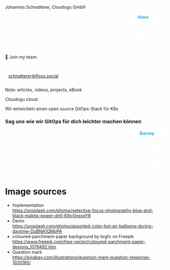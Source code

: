 <!-- .slide: data-background-image="images/cloudogu-background.jpg"  -->
<!-- .slide: data-background-color="#165D84"  -->
<!-- .slide: id="last" -->
<!-- .slide: style="text-align: center !important;"  -->

<p>Johannes Schnatterer, Cloudogu GmbH</p>

<a href="https://cloudogu.github.io/gitops-talks">
    <!-- Created with https://qrgenerator.org/, with text added manually at the emd -->
    <svg xmlns="http://www.w3.org/2000/svg" xmlns:xlink="http://www.w3.org/1999/xlink" xml:space="preserve" width="20%" viewBox="0 0 990 1155" style="margin-left: 400px">
<g transform="scale(41.25)" fill="#ffffff"><path d="M1.3,28L22.6,28c0.7,0,1.3-0.6,1.3-1.3L24,1.4c0-0.7-0.6-1.3-1.3-1.3L1.4,0C0.7,0,0.1,0.6,0,1.3L0,26.6 C-0.1,27.4,0.5,28,1.3,28z M1,6c0-0.6,0.5-1,1-1L22,5c0.6,0,1,0.5,1,1L23,26c0,0.6-0.5,1-1,1L2,27c-0.6,0-1-0.5-1-1L1,6z"/></g>
    <g transform="translate(0,165)" fill="#ffffff">
<g transform="translate(291,99) scale(4.12)"><rect width="6" height="6"/></g>
        <g transform="translate(315,99) scale(4.12s)"><rect width="6" height="6"/></g>
        <g transform="translate(387,99) scale(4.12)"><rect width="6" height="6"/></g>
        <g transform="translate(459,99) scale(4.12)"><rect width="6" height="6"/></g>
        <g transform="translate(507,99) scale(4.12)"><rect width="6" height="6"/></g>
        <g transform="translate(555,99) scale(4.12)"><rect width="6" height="6"/></g>
        <g transform="translate(579,99) scale(4.12)"><rect width="6" height="6"/></g>
        <g transform="translate(651,99) scale(4.12)"><rect width="6" height="6"/></g>
        <g transform="translate(363,123) scale(4.12)"><rect width="6" height="6"/></g>
        <g transform="translate(387,123) scale(4.12)"><rect width="6" height="6"/></g>
        <g transform="translate(483,123) scale(4.12)"><rect width="6" height="6"/></g>
        <g transform="translate(507,123) scale(4.12)"><rect width="6" height="6"/></g>
        <g transform="translate(603,123) scale(4.12)"><rect width="6" height="6"/></g>
        <g transform="translate(627,123) scale(4.12)"><rect width="6" height="6"/></g>
        <g transform="translate(675,123) scale(4.12)"><rect width="6" height="6"/></g>
        <g transform="translate(315,147) scale(4.12)"><rect width="6" height="6"/></g>
        <g transform="translate(339,147) scale(4.12)"><rect width="6" height="6"/></g>
        <g transform="translate(363,147) scale(4.12)"><rect width="6" height="6"/></g>
        <g transform="translate(387,147) scale(4.12)"><rect width="6" height="6"/></g>
        <g transform="translate(435,147) scale(4.12)"><rect width="6" height="6"/></g>
        <g transform="translate(483,147) scale(4.12)"><rect width="6" height="6"/></g>
        <g transform="translate(507,147) scale(4.12)"><rect width="6" height="6"/></g>
        <g transform="translate(531,147) scale(4.12)"><rect width="6" height="6"/></g>
        <g transform="translate(603,147) scale(4.12)"><rect width="6" height="6"/></g>
        <g transform="translate(315,171) scale(4.12)"><rect width="6" height="6"/></g>
        <g transform="translate(411,171) scale(4.12)"><rect width="6" height="6"/></g>
        <g transform="translate(435,171) scale(4.12)"><rect width="6" height="6"/></g>
        <g transform="translate(483,171) scale(4.12)"><rect width="6" height="6"/></g>
        <g transform="translate(555,171) scale(4.12)"><rect width="6" height="6"/></g>
        <g transform="translate(579,171) scale(4.12)"><rect width="6" height="6"/></g>
        <g transform="translate(627,171) scale(4.12)"><rect width="6" height="6"/></g>
        <g transform="translate(675,171) scale(4.12)"><rect width="6" height="6"/></g>
        <g transform="translate(291,195) scale(4.12)"><rect width="6" height="6"/></g>
        <g transform="translate(363,195) scale(4.12)"><rect width="6" height="6"/></g>
        <g transform="translate(411,195) scale(4.12)"><rect width="6" height="6"/></g>
        <g transform="translate(483,195) scale(4.12)"><rect width="6" height="6"/></g>
        <g transform="translate(531,195) scale(4.12)"><rect width="6" height="6"/></g>
        <g transform="translate(651,195) scale(4.12)"><rect width="6" height="6"/></g>
        <g transform="translate(291,219) scale(4.12)"><rect width="6" height="6"/></g>
        <g transform="translate(363,219) scale(4.12)"><rect width="6" height="6"/></g>
        <g transform="translate(387,219) scale(4.12)"><rect width="6" height="6"/></g>
        <g transform="translate(459,219) scale(4.12)"><rect width="6" height="6"/></g>
        <g transform="translate(579,219) scale(4.12)"><rect width="6" height="6"/></g>
        <g transform="translate(627,219) scale(4.12)"><rect width="6" height="6"/></g>
        <g transform="translate(291,243) scale(4.12)"><rect width="6" height="6"/></g>
        <g transform="translate(339,243) scale(4.12)"><rect width="6" height="6"/></g>
        <g transform="translate(387,243) scale(4.12)"><rect width="6" height="6"/></g>
        <g transform="translate(435,243) scale(4.12)"><rect width="6" height="6"/></g>
        <g transform="translate(483,243) scale(4.12)"><rect width="6" height="6"/></g>
        <g transform="translate(531,243) scale(4.12)"><rect width="6" height="6"/></g>
        <g transform="translate(579,243) scale(4.12)"><rect width="6" height="6"/></g>
        <g transform="translate(627,243) scale(4.12)"><rect width="6" height="6"/></g>
        <g transform="translate(675,243) scale(4.12)"><rect width="6" height="6"/></g>
        <g transform="translate(315,267) scale(4.12)"><rect width="6" height="6"/></g>
        <g transform="translate(363,267) scale(4.12)"><rect width="6" height="6"/></g>
        <g transform="translate(411,267) scale(4.12)"><rect width="6" height="6"/></g>
        <g transform="translate(435,267) scale(4.12)"><rect width="6" height="6"/></g>
        <g transform="translate(459,267) scale(4.12)"><rect width="6" height="6"/></g>
        <g transform="translate(483,267) scale(4.12)"><rect width="6" height="6"/></g>
        <g transform="translate(603,267) scale(4.12)"><rect width="6" height="6"/></g>
        <g transform="translate(627,267) scale(4.12)"><rect width="6" height="6"/></g>
        <g transform="translate(675,267) scale(4.12)"><rect width="6" height="6"/></g>
        <g transform="translate(123,291) scale(4.12)"><rect width="6" height="6"/></g>
        <g transform="translate(147,291) scale(4.12)"><rect width="6" height="6"/></g>
        <g transform="translate(171,291) scale(4.12)"><rect width="6" height="6"/></g>
        <g transform="translate(195,291) scale(4.12)"><rect width="6" height="6"/></g>
        <g transform="translate(219,291) scale(4.12)"><rect width="6" height="6"/></g>
        <g transform="translate(243,291) scale(4.12)"><rect width="6" height="6"/></g>
        <g transform="translate(267,291) scale(4.12)"><rect width="6" height="6"/></g>
        <g transform="translate(315,291) scale(4.12)"><rect width="6" height="6"/></g>
        <g transform="translate(387,291) scale(4.12)"><rect width="6" height="6"/></g>
        <g transform="translate(411,291) scale(4.12)"><rect width="6" height="6"/></g>
        <g transform="translate(435,291) scale(4.12)"><rect width="6" height="6"/></g>
        <g transform="translate(483,291) scale(4.12)"><rect width="6" height="6"/></g>
        <g transform="translate(507,291) scale(4.12)"><rect width="6" height="6"/></g>
        <g transform="translate(627,291) scale(4.12)"><rect width="6" height="6"/></g>
        <g transform="translate(675,291) scale(4.12)"><rect width="6" height="6"/></g>
        <g transform="translate(747,291) scale(4.12)"><rect width="6" height="6"/></g>
        <g transform="translate(771,291) scale(4.12)"><rect width="6" height="6"/></g>
        <g transform="translate(867,291) scale(4.12)"><rect width="6" height="6"/></g>
        <g transform="translate(123,315) scale(4.12)"><rect width="6" height="6"/></g>
        <g transform="translate(195,315) scale(4.12)"><rect width="6" height="6"/></g>
        <g transform="translate(267,315) scale(4.12)"><rect width="6" height="6"/></g>
        <g transform="translate(339,315) scale(4.12)"><rect width="6" height="6"/></g>
        <g transform="translate(459,315) scale(4.12)"><rect width="6" height="6"/></g>
        <g transform="translate(483,315) scale(4.12)"><rect width="6" height="6"/></g>
        <g transform="translate(531,315) scale(4.12)"><rect width="6" height="6"/></g>
        <g transform="translate(555,315) scale(4.12)"><rect width="6" height="6"/></g>
        <g transform="translate(579,315) scale(4.12)"><rect width="6" height="6"/></g>
        <g transform="translate(651,315) scale(4.12)"><rect width="6" height="6"/></g>
        <g transform="translate(723,315) scale(4.12)"><rect width="6" height="6"/></g>
        <g transform="translate(747,315) scale(4.12)"><rect width="6" height="6"/></g>
        <g transform="translate(795,315) scale(4.12)"><rect width="6" height="6"/></g>
        <g transform="translate(819,315) scale(4.12)"><rect width="6" height="6"/></g>
        <g transform="translate(867,315) scale(4.12)"><rect width="6" height="6"/></g>
        <g transform="translate(123,339) scale(4.12)"><rect width="6" height="6"/></g>
        <g transform="translate(243,339) scale(4.12)"><rect width="6" height="6"/></g>
        <g transform="translate(267,339) scale(4.12)"><rect width="6" height="6"/></g>
        <g transform="translate(291,339) scale(4.12)"><rect width="6" height="6"/></g>
        <g transform="translate(315,339) scale(4.12)"><rect width="6" height="6"/></g>
        <g transform="translate(363,339) scale(4.12)"><rect width="6" height="6"/></g>
        <g transform="translate(387,339) scale(4.12)"><rect width="6" height="6"/></g>
        <g transform="translate(411,339) scale(4.12)"><rect width="6" height="6"/></g>
        <g transform="translate(483,339) scale(4.12)"><rect width="6" height="6"/></g>
        <g transform="translate(531,339) scale(4.12)"><rect width="6" height="6"/></g>
        <g transform="translate(699,339) scale(4.12)"><rect width="6" height="6"/></g>
        <g transform="translate(723,339) scale(4.12)"><rect width="6" height="6"/></g>
        <g transform="translate(771,339) scale(4.12)"><rect width="6" height="6"/></g>
        <g transform="translate(819,339) scale(4.12)"><rect width="6" height="6"/></g>
        <g transform="translate(843,339) scale(4.12)"><rect width="6" height="6"/></g>
        <g transform="translate(99,363) scale(4.12)"><rect width="6" height="6"/></g>
        <g transform="translate(123,363) scale(4.12)"><rect width="6" height="6"/></g>
        <g transform="translate(147,363) scale(4.12)"><rect width="6" height="6"/></g>
        <g transform="translate(171,363) scale(4.12)"><rect width="6" height="6"/></g>
        <g transform="translate(195,363) scale(4.12)"><rect width="6" height="6"/></g>
        <g transform="translate(363,363) scale(4.12)"><rect width="6" height="6"/></g>
        <g transform="translate(387,363) scale(4.12)"><rect width="6" height="6"/></g>
        <g transform="translate(435,363) scale(4.12)"><rect width="6" height="6"/></g>
        <g transform="translate(483,363) scale(4.12)"><rect width="6" height="6"/></g>
        <g transform="translate(579,363) scale(4.12)"><rect width="6" height="6"/></g>
        <g transform="translate(603,363) scale(4.12)"><rect width="6" height="6"/></g>
        <g transform="translate(627,363) scale(4.12)"><rect width="6" height="6"/></g>
        <g transform="translate(699,363) scale(4.12)"><rect width="6" height="6"/></g>
        <g transform="translate(723,363) scale(4.12)"><rect width="6" height="6"/></g>
        <g transform="translate(771,363) scale(4.12)"><rect width="6" height="6"/></g>
        <g transform="translate(795,363) scale(4.12)"><rect width="6" height="6"/></g>
        <g transform="translate(819,363) scale(4.12)"><rect width="6" height="6"/></g>
        <g transform="translate(843,363) scale(4.12)"><rect width="6" height="6"/></g>
        <g transform="translate(99,387) scale(4.12)"><rect width="6" height="6"/></g>
        <g transform="translate(243,387) scale(4.12)"><rect width="6" height="6"/></g>
        <g transform="translate(267,387) scale(4.12)"><rect width="6" height="6"/></g>
        <g transform="translate(339,387) scale(4.12)"><rect width="6" height="6"/></g>
        <g transform="translate(387,387) scale(4.12)"><rect width="6" height="6"/></g>
        <g transform="translate(531,387) scale(4.12)"><rect width="6" height="6"/></g>
        <g transform="translate(627,387) scale(4.12)"><rect width="6" height="6"/></g>
        <g transform="translate(675,387) scale(4.12)"><rect width="6" height="6"/></g>
        <g transform="translate(699,387) scale(4.12)"><rect width="6" height="6"/></g>
        <g transform="translate(747,387) scale(4.12)"><rect width="6" height="6"/></g>
        <g transform="translate(771,387) scale(4.12)"><rect width="6" height="6"/></g>
        <g transform="translate(795,387) scale(4.12)"><rect width="6" height="6"/></g>
        <g transform="translate(867,387) scale(4.12)"><rect width="6" height="6"/></g>
        <g transform="translate(147,411) scale(4.12)"><rect width="6" height="6"/></g>
        <g transform="translate(171,411) scale(4.12)"><rect width="6" height="6"/></g>
        <g transform="translate(267,411) scale(4.12)"><rect width="6" height="6"/></g>
        <g transform="translate(291,411) scale(4.12)"><rect width="6" height="6"/></g>
        <g transform="translate(339,411) scale(4.12)"><rect width="6" height="6"/></g>
        <g transform="translate(387,411) scale(4.12)"><rect width="6" height="6"/></g>
        <g transform="translate(411,411) scale(4.12)"><rect width="6" height="6"/></g>
        <g transform="translate(507,411) scale(4.12)"><rect width="6" height="6"/></g>
        <g transform="translate(579,411) scale(4.12)"><rect width="6" height="6"/></g>
        <g transform="translate(603,411) scale(4.12)"><rect width="6" height="6"/></g>
        <g transform="translate(627,411) scale(4.12)"><rect width="6" height="6"/></g>
        <g transform="translate(651,411) scale(4.12)"><rect width="6" height="6"/></g>
        <g transform="translate(699,411) scale(4.12)"><rect width="6" height="6"/></g>
        <g transform="translate(723,411) scale(4.12)"><rect width="6" height="6"/></g>
        <g transform="translate(795,411) scale(4.12)"><rect width="6" height="6"/></g>
        <g transform="translate(843,411) scale(4.12)"><rect width="6" height="6"/></g>
        <g transform="translate(867,411) scale(4.12)"><rect width="6" height="6"/></g>
        <g transform="translate(171,435) scale(4.12)"><rect width="6" height="6"/></g>
        <g transform="translate(195,435) scale(4.12)"><rect width="6" height="6"/></g>
        <g transform="translate(219,435) scale(4.12)"><rect width="6" height="6"/></g>
        <g transform="translate(243,435) scale(4.12)"><rect width="6" height="6"/></g>
        <g transform="translate(267,435) scale(4.12)"><rect width="6" height="6"/></g>
        <g transform="translate(291,435) scale(4.12)"><rect width="6" height="6"/></g>
        <g transform="translate(315,435) scale(4.12)"><rect width="6" height="6"/></g>
        <g transform="translate(363,435) scale(4.12)"><rect width="6" height="6"/></g>
        <g transform="translate(387,435) scale(4.12)"><rect width="6" height="6"/></g>
        <g transform="translate(411,435) scale(4.12)"><rect width="6" height="6"/></g>
        <g transform="translate(435,435) scale(4.12)"><rect width="6" height="6"/></g>
        <g transform="translate(459,435) scale(4.12)"><rect width="6" height="6"/></g>
        <g transform="translate(555,435) scale(4.12)"><rect width="6" height="6"/></g>
        <g transform="translate(627,435) scale(4.12)"><rect width="6" height="6"/></g>
        <g transform="translate(675,435) scale(4.12)"><rect width="6" height="6"/></g>
        <g transform="translate(699,435) scale(4.12)"><rect width="6" height="6"/></g>
        <g transform="translate(723,435) scale(4.12)"><rect width="6" height="6"/></g>
        <g transform="translate(747,435) scale(4.12)"><rect width="6" height="6"/></g>
        <g transform="translate(795,435) scale(4.12)"><rect width="6" height="6"/></g>
        <g transform="translate(843,435) scale(4.12)"><rect width="6" height="6"/></g>
        <g transform="translate(147,459) scale(4.12)"><rect width="6" height="6"/></g>
        <g transform="translate(291,459) scale(4.12)"><rect width="6" height="6"/></g>
        <g transform="translate(339,459) scale(4.12)"><rect width="6" height="6"/></g>
        <g transform="translate(459,459) scale(4.12)"><rect width="6" height="6"/></g>
        <g transform="translate(507,459) scale(4.12)"><rect width="6" height="6"/></g>
        <g transform="translate(531,459) scale(4.12)"><rect width="6" height="6"/></g>
        <g transform="translate(555,459) scale(4.12)"><rect width="6" height="6"/></g>
        <g transform="translate(579,459) scale(4.12)"><rect width="6" height="6"/></g>
        <g transform="translate(603,459) scale(4.12)"><rect width="6" height="6"/></g>
        <g transform="translate(627,459) scale(4.12)"><rect width="6" height="6"/></g>
        <g transform="translate(699,459) scale(4.12)"><rect width="6" height="6"/></g>
        <g transform="translate(723,459) scale(4.12)"><rect width="6" height="6"/></g>
        <g transform="translate(819,459) scale(4.12)"><rect width="6" height="6"/></g>
        <g transform="translate(99,483) scale(4.12)"><rect width="6" height="6"/></g>
        <g transform="translate(123,483) scale(4.12)"><rect width="6" height="6"/></g>
        <g transform="translate(147,483) scale(4.12)"><rect width="6" height="6"/></g>
        <g transform="translate(171,483) scale(4.12)"><rect width="6" height="6"/></g>
        <g transform="translate(243,483) scale(4.12)"><rect width="6" height="6"/></g>
        <g transform="translate(267,483) scale(4.12)"><rect width="6" height="6"/></g>
        <g transform="translate(291,483) scale(4.12)"><rect width="6" height="6"/></g>
        <g transform="translate(435,483) scale(4.12)"><rect width="6" height="6"/></g>
        <g transform="translate(507,483) scale(4.12)"><rect width="6" height="6"/></g>
        <g transform="translate(531,483) scale(4.12)"><rect width="6" height="6"/></g>
        <g transform="translate(555,483) scale(4.12)"><rect width="6" height="6"/></g>
        <g transform="translate(579,483) scale(4.12)"><rect width="6" height="6"/></g>
        <g transform="translate(627,483) scale(4.12)"><rect width="6" height="6"/></g>
        <g transform="translate(699,483) scale(4.12)"><rect width="6" height="6"/></g>
        <g transform="translate(747,483) scale(4.12)"><rect width="6" height="6"/></g>
        <g transform="translate(771,483) scale(4.12)"><rect width="6" height="6"/></g>
        <g transform="translate(867,483) scale(4.12)"><rect width="6" height="6"/></g>
        <g transform="translate(123,507) scale(4.12)"><rect width="6" height="6"/></g>
        <g transform="translate(267,507) scale(4.12)"><rect width="6" height="6"/></g>
        <g transform="translate(291,507) scale(4.12)"><rect width="6" height="6"/></g>
        <g transform="translate(315,507) scale(4.12)"><rect width="6" height="6"/></g>
        <g transform="translate(339,507) scale(4.12)"><rect width="6" height="6"/></g>
        <g transform="translate(387,507) scale(4.12)"><rect width="6" height="6"/></g>
        <g transform="translate(411,507) scale(4.12)"><rect width="6" height="6"/></g>
        <g transform="translate(435,507) scale(4.12)"><rect width="6" height="6"/></g>
        <g transform="translate(459,507) scale(4.12)"><rect width="6" height="6"/></g>
        <g transform="translate(555,507) scale(4.12)"><rect width="6" height="6"/></g>
        <g transform="translate(579,507) scale(4.12)"><rect width="6" height="6"/></g>
        <g transform="translate(603,507) scale(4.12)"><rect width="6" height="6"/></g>
        <g transform="translate(627,507) scale(4.12)"><rect width="6" height="6"/></g>
        <g transform="translate(651,507) scale(4.12)"><rect width="6" height="6"/></g>
        <g transform="translate(723,507) scale(4.12)"><rect width="6" height="6"/></g>
        <g transform="translate(747,507) scale(4.12)"><rect width="6" height="6"/></g>
        <g transform="translate(795,507) scale(4.12)"><rect width="6" height="6"/></g>
        <g transform="translate(819,507) scale(4.12)"><rect width="6" height="6"/></g>
        <g transform="translate(867,507) scale(4.12)"><rect width="6" height="6"/></g>
        <g transform="translate(171,531) scale(4.12)"><rect width="6" height="6"/></g>
        <g transform="translate(219,531) scale(4.12)"><rect width="6" height="6"/></g>
        <g transform="translate(243,531) scale(4.12)"><rect width="6" height="6"/></g>
        <g transform="translate(267,531) scale(4.12)"><rect width="6" height="6"/></g>
        <g transform="translate(291,531) scale(4.12)"><rect width="6" height="6"/></g>
        <g transform="translate(315,531) scale(4.12)"><rect width="6" height="6"/></g>
        <g transform="translate(339,531) scale(4.12)"><rect width="6" height="6"/></g>
        <g transform="translate(363,531) scale(4.12)"><rect width="6" height="6"/></g>
        <g transform="translate(387,531) scale(4.12)"><rect width="6" height="6"/></g>
        <g transform="translate(435,531) scale(4.12)"><rect width="6" height="6"/></g>
        <g transform="translate(459,531) scale(4.12)"><rect width="6" height="6"/></g>
        <g transform="translate(483,531) scale(4.12)"><rect width="6" height="6"/></g>
        <g transform="translate(531,531) scale(4.12)"><rect width="6" height="6"/></g>
        <g transform="translate(579,531) scale(4.12)"><rect width="6" height="6"/></g>
        <g transform="translate(747,531) scale(4.12)"><rect width="6" height="6"/></g>
        <g transform="translate(771,531) scale(4.12)"><rect width="6" height="6"/></g>
        <g transform="translate(819,531) scale(4.12)"><rect width="6" height="6"/></g>
        <g transform="translate(843,531) scale(4.12)"><rect width="6" height="6"/></g>
        <g transform="translate(123,555) scale(4.12)"><rect width="6" height="6"/></g>
        <g transform="translate(267,555) scale(4.12)"><rect width="6" height="6"/></g>
        <g transform="translate(315,555) scale(4.12)"><rect width="6" height="6"/></g>
        <g transform="translate(339,555) scale(4.12)"><rect width="6" height="6"/></g>
        <g transform="translate(363,555) scale(4.12)"><rect width="6" height="6"/></g>
        <g transform="translate(387,555) scale(4.12)"><rect width="6" height="6"/></g>
        <g transform="translate(411,555) scale(4.12)"><rect width="6" height="6"/></g>
        <g transform="translate(459,555) scale(4.12)"><rect width="6" height="6"/></g>
        <g transform="translate(531,555) scale(4.12)"><rect width="6" height="6"/></g>
        <g transform="translate(603,555) scale(4.12)"><rect width="6" height="6"/></g>
        <g transform="translate(627,555) scale(4.12)"><rect width="6" height="6"/></g>
        <g transform="translate(651,555) scale(4.12)"><rect width="6" height="6"/></g>
        <g transform="translate(747,555) scale(4.12)"><rect width="6" height="6"/></g>
        <g transform="translate(771,555) scale(4.12)"><rect width="6" height="6"/></g>
        <g transform="translate(795,555) scale(4.12)"><rect width="6" height="6"/></g>
        <g transform="translate(819,555) scale(4.12)"><rect width="6" height="6"/></g>
        <g transform="translate(867,555) scale(4.12)"><rect width="6" height="6"/></g>
        <g transform="translate(123,579) scale(4.12)"><rect width="6" height="6"/></g>
        <g transform="translate(219,579) scale(4.12)"><rect width="6" height="6"/></g>
        <g transform="translate(243,579) scale(4.12)"><rect width="6" height="6"/></g>
        <g transform="translate(267,579) scale(4.12)"><rect width="6" height="6"/></g>
        <g transform="translate(363,579) scale(4.12)"><rect width="6" height="6"/></g>
        <g transform="translate(387,579) scale(4.12)"><rect width="6" height="6"/></g>
        <g transform="translate(411,579) scale(4.12)"><rect width="6" height="6"/></g>
        <g transform="translate(435,579) scale(4.12)"><rect width="6" height="6"/></g>
        <g transform="translate(483,579) scale(4.12)"><rect width="6" height="6"/></g>
        <g transform="translate(507,579) scale(4.12)"><rect width="6" height="6"/></g>
        <g transform="translate(531,579) scale(4.12)"><rect width="6" height="6"/></g>
        <g transform="translate(555,579) scale(4.12)"><rect width="6" height="6"/></g>
        <g transform="translate(579,579) scale(4.12)"><rect width="6" height="6"/></g>
        <g transform="translate(651,579) scale(4.12)"><rect width="6" height="6"/></g>
        <g transform="translate(699,579) scale(4.12)"><rect width="6" height="6"/></g>
        <g transform="translate(771,579) scale(4.12)"><rect width="6" height="6"/></g>
        <g transform="translate(795,579) scale(4.12)"><rect width="6" height="6"/></g>
        <g transform="translate(843,579) scale(4.12)"><rect width="6" height="6"/></g>
        <g transform="translate(867,579) scale(4.12)"><rect width="6" height="6"/></g>
        <g transform="translate(99,603) scale(4.12)"><rect width="6" height="6"/></g>
        <g transform="translate(147,603) scale(4.12)"><rect width="6" height="6"/></g>
        <g transform="translate(171,603) scale(4.12)"><rect width="6" height="6"/></g>
        <g transform="translate(195,603) scale(4.12)"><rect width="6" height="6"/></g>
        <g transform="translate(267,603) scale(4.12)"><rect width="6" height="6"/></g>
        <g transform="translate(291,603) scale(4.12)"><rect width="6" height="6"/></g>
        <g transform="translate(339,603) scale(4.12)"><rect width="6" height="6"/></g>
        <g transform="translate(363,603) scale(4.12)"><rect width="6" height="6"/></g>
        <g transform="translate(387,603) scale(4.12)"><rect width="6" height="6"/></g>
        <g transform="translate(411,603) scale(4.12)"><rect width="6" height="6"/></g>
        <g transform="translate(483,603) scale(4.12)"><rect width="6" height="6"/></g>
        <g transform="translate(603,603) scale(4.12)"><rect width="6" height="6"/></g>
        <g transform="translate(651,603) scale(4.12)"><rect width="6" height="6"/></g>
        <g transform="translate(699,603) scale(4.12)"><rect width="6" height="6"/></g>
        <g transform="translate(723,603) scale(4.12)"><rect width="6" height="6"/></g>
        <g transform="translate(795,603) scale(4.12)"><rect width="6" height="6"/></g>
        <g transform="translate(867,603) scale(4.12)"><rect width="6" height="6"/></g>
        <g transform="translate(99,627) scale(4.12)"><rect width="6" height="6"/></g>
        <g transform="translate(147,627) scale(4.12)"><rect width="6" height="6"/></g>
        <g transform="translate(171,627) scale(4.12)"><rect width="6" height="6"/></g>
        <g transform="translate(243,627) scale(4.12)"><rect width="6" height="6"/></g>
        <g transform="translate(267,627) scale(4.12)"><rect width="6" height="6"/></g>
        <g transform="translate(339,627) scale(4.12)"><rect width="6" height="6"/></g>
        <g transform="translate(363,627) scale(4.12)"><rect width="6" height="6"/></g>
        <g transform="translate(387,627) scale(4.12)"><rect width="6" height="6"/></g>
        <g transform="translate(411,627) scale(4.12)"><rect width="6" height="6"/></g>
        <g transform="translate(507,627) scale(4.12)"><rect width="6" height="6"/></g>
        <g transform="translate(531,627) scale(4.12)"><rect width="6" height="6"/></g>
        <g transform="translate(579,627) scale(4.12)"><rect width="6" height="6"/></g>
        <g transform="translate(603,627) scale(4.12)"><rect width="6" height="6"/></g>
        <g transform="translate(627,627) scale(4.12)"><rect width="6" height="6"/></g>
        <g transform="translate(795,627) scale(4.12)"><rect width="6" height="6"/></g>
        <g transform="translate(843,627) scale(4.12)"><rect width="6" height="6"/></g>
        <g transform="translate(99,651) scale(4.12)"><rect width="6" height="6"/></g>
        <g transform="translate(147,651) scale(4.12)"><rect width="6" height="6"/></g>
        <g transform="translate(171,651) scale(4.12)"><rect width="6" height="6"/></g>
        <g transform="translate(195,651) scale(4.12)"><rect width="6" height="6"/></g>
        <g transform="translate(267,651) scale(4.12)"><rect width="6" height="6"/></g>
        <g transform="translate(315,651) scale(4.12)"><rect width="6" height="6"/></g>
        <g transform="translate(339,651) scale(4.12)"><rect width="6" height="6"/></g>
        <g transform="translate(411,651) scale(4.12)"><rect width="6" height="6"/></g>
        <g transform="translate(459,651) scale(4.12)"><rect width="6" height="6"/></g>
        <g transform="translate(507,651) scale(4.12)"><rect width="6" height="6"/></g>
        <g transform="translate(603,651) scale(4.12)"><rect width="6" height="6"/></g>
        <g transform="translate(627,651) scale(4.12)"><rect width="6" height="6"/></g>
        <g transform="translate(699,651) scale(4.12)"><rect width="6" height="6"/></g>
        <g transform="translate(723,651) scale(4.12)"><rect width="6" height="6"/></g>
        <g transform="translate(747,651) scale(4.12)"><rect width="6" height="6"/></g>
        <g transform="translate(771,651) scale(4.12)"><rect width="6" height="6"/></g>
        <g transform="translate(795,651) scale(4.12)"><rect width="6" height="6"/></g>
        <g transform="translate(819,651) scale(4.12)"><rect width="6" height="6"/></g>
        <g transform="translate(99,675) scale(4.12)"><rect width="6" height="6"/></g>
        <g transform="translate(195,675) scale(4.12)"><rect width="6" height="6"/></g>
        <g transform="translate(243,675) scale(4.12)"><rect width="6" height="6"/></g>
        <g transform="translate(291,675) scale(4.12)"><rect width="6" height="6"/></g>
        <g transform="translate(315,675) scale(4.12)"><rect width="6" height="6"/></g>
        <g transform="translate(363,675) scale(4.12)"><rect width="6" height="6"/></g>
        <g transform="translate(411,675) scale(4.12)"><rect width="6" height="6"/></g>
        <g transform="translate(507,675) scale(4.12)"><rect width="6" height="6"/></g>
        <g transform="translate(651,675) scale(4.12)"><rect width="6" height="6"/></g>
        <g transform="translate(675,675) scale(4.12)"><rect width="6" height="6"/></g>
        <g transform="translate(699,675) scale(4.12)"><rect width="6" height="6"/></g>
        <g transform="translate(723,675) scale(4.12)"><rect width="6" height="6"/></g>
        <g transform="translate(747,675) scale(4.12)"><rect width="6" height="6"/></g>
        <g transform="translate(771,675) scale(4.12)"><rect width="6" height="6"/></g>
        <g transform="translate(867,675) scale(4.12)"><rect width="6" height="6"/></g>
        <g transform="translate(291,699) scale(4.12)"><rect width="6" height="6"/></g>
        <g transform="translate(339,699) scale(4.12)"><rect width="6" height="6"/></g>
        <g transform="translate(363,699) scale(4.12)"><rect width="6" height="6"/></g>
        <g transform="translate(411,699) scale(4.12)"><rect width="6" height="6"/></g>
        <g transform="translate(435,699) scale(4.12)"><rect width="6" height="6"/></g>
        <g transform="translate(459,699) scale(4.12)"><rect width="6" height="6"/></g>
        <g transform="translate(507,699) scale(4.12)"><rect width="6" height="6"/></g>
        <g transform="translate(531,699) scale(4.12)"><rect width="6" height="6"/></g>
        <g transform="translate(555,699) scale(4.12)"><rect width="6" height="6"/></g>
        <g transform="translate(579,699) scale(4.12)"><rect width="6" height="6"/></g>
        <g transform="translate(675,699) scale(4.12)"><rect width="6" height="6"/></g>
        <g transform="translate(771,699) scale(4.12)"><rect width="6" height="6"/></g>
        <g transform="translate(819,699) scale(4.12)"><rect width="6" height="6"/></g>
        <g transform="translate(867,699) scale(4.12)"><rect width="6" height="6"/></g>
        <g transform="translate(291,723) scale(4.12)"><rect width="6" height="6"/></g>
        <g transform="translate(315,723) scale(4.12)"><rect width="6" height="6"/></g>
        <g transform="translate(411,723) scale(4.12)"><rect width="6" height="6"/></g>
        <g transform="translate(483,723) scale(4.12)"><rect width="6" height="6"/></g>
        <g transform="translate(531,723) scale(4.12)"><rect width="6" height="6"/></g>
        <g transform="translate(579,723) scale(4.12)"><rect width="6" height="6"/></g>
        <g transform="translate(627,723) scale(4.12)"><rect width="6" height="6"/></g>
        <g transform="translate(651,723) scale(4.12)"><rect width="6" height="6"/></g>
        <g transform="translate(675,723) scale(4.12)"><rect width="6" height="6"/></g>
        <g transform="translate(723,723) scale(4.12)"><rect width="6" height="6"/></g>
        <g transform="translate(771,723) scale(4.12)"><rect width="6" height="6"/></g>
        <g transform="translate(819,723) scale(4.12)"><rect width="6" height="6"/></g>
        <g transform="translate(291,747) scale(4.12)"><rect width="6" height="6"/></g>
        <g transform="translate(315,747) scale(4.12)"><rect width="6" height="6"/></g>
        <g transform="translate(363,747) scale(4.12)"><rect width="6" height="6"/></g>
        <g transform="translate(387,747) scale(4.12)"><rect width="6" height="6"/></g>
        <g transform="translate(411,747) scale(4.12)"><rect width="6" height="6"/></g>
        <g transform="translate(435,747) scale(4.12)"><rect width="6" height="6"/></g>
        <g transform="translate(507,747) scale(4.12)"><rect width="6" height="6"/></g>
        <g transform="translate(555,747) scale(4.12)"><rect width="6" height="6"/></g>
        <g transform="translate(579,747) scale(4.12)"><rect width="6" height="6"/></g>
        <g transform="translate(603,747) scale(4.12)"><rect width="6" height="6"/></g>
        <g transform="translate(627,747) scale(4.12)"><rect width="6" height="6"/></g>
        <g transform="translate(651,747) scale(4.12)"><rect width="6" height="6"/></g>
        <g transform="translate(675,747) scale(4.12)"><rect width="6" height="6"/></g>
        <g transform="translate(771,747) scale(4.12)"><rect width="6" height="6"/></g>
        <g transform="translate(795,747) scale(4.12)"><rect width="6" height="6"/></g>
        <g transform="translate(819,747) scale(4.12)"><rect width="6" height="6"/></g>
        <g transform="translate(867,747) scale(4.12)"><rect width="6" height="6"/></g>
        <g transform="translate(291,771) scale(4.12)"><rect width="6" height="6"/></g>
        <g transform="translate(315,771) scale(4.12)"><rect width="6" height="6"/></g>
        <g transform="translate(339,771) scale(4.12)"><rect width="6" height="6"/></g>
        <g transform="translate(363,771) scale(4.12)"><rect width="6" height="6"/></g>
        <g transform="translate(387,771) scale(4.12)"><rect width="6" height="6"/></g>
        <g transform="translate(411,771) scale(4.12)"><rect width="6" height="6"/></g>
        <g transform="translate(459,771) scale(4.12)"><rect width="6" height="6"/></g>
        <g transform="translate(507,771) scale(4.12)"><rect width="6" height="6"/></g>
        <g transform="translate(603,771) scale(4.12)"><rect width="6" height="6"/></g>
        <g transform="translate(675,771) scale(4.12)"><rect width="6" height="6"/></g>
        <g transform="translate(699,771) scale(4.12)"><rect width="6" height="6"/></g>
        <g transform="translate(723,771) scale(4.12)"><rect width="6" height="6"/></g>
        <g transform="translate(747,771) scale(4.12)"><rect width="6" height="6"/></g>
        <g transform="translate(771,771) scale(4.12)"><rect width="6" height="6"/></g>
        <g transform="translate(795,771) scale(4.12)"><rect width="6" height="6"/></g>
        <g transform="translate(291,795) scale(4.12)"><rect width="6" height="6"/></g>
        <g transform="translate(315,795) scale(4.12)"><rect width="6" height="6"/></g>
        <g transform="translate(339,795) scale(4.12)"><rect width="6" height="6"/></g>
        <g transform="translate(411,795) scale(4.12)"><rect width="6" height="6"/></g>
        <g transform="translate(459,795) scale(4.12)"><rect width="6" height="6"/></g>
        <g transform="translate(483,795) scale(4.12)"><rect width="6" height="6"/></g>
        <g transform="translate(579,795) scale(4.12)"><rect width="6" height="6"/></g>
        <g transform="translate(675,795) scale(4.12)"><rect width="6" height="6"/></g>
        <g transform="translate(699,795) scale(4.12)"><rect width="6" height="6"/></g>
        <g transform="translate(771,795) scale(4.12)"><rect width="6" height="6"/></g>
        <g transform="translate(795,795) scale(4.12)"><rect width="6" height="6"/></g>
        <g transform="translate(819,795) scale(4.12)"><rect width="6" height="6"/></g>
        <g transform="translate(867,795) scale(4.12)"><rect width="6" height="6"/></g>
        <g transform="translate(291,819) scale(4.12)"><rect width="6" height="6"/></g>
        <g transform="translate(363,819) scale(4.12)"><rect width="6" height="6"/></g>
        <g transform="translate(387,819) scale(4.12)"><rect width="6" height="6"/></g>
        <g transform="translate(507,819) scale(4.12)"><rect width="6" height="6"/></g>
        <g transform="translate(555,819) scale(4.12)"><rect width="6" height="6"/></g>
        <g transform="translate(627,819) scale(4.12)"><rect width="6" height="6"/></g>
        <g transform="translate(651,819) scale(4.12)"><rect width="6" height="6"/></g>
        <g transform="translate(723,819) scale(4.12)"><rect width="6" height="6"/></g>
        <g transform="translate(747,819) scale(4.12)"><rect width="6" height="6"/></g>
        <g transform="translate(795,819) scale(4.12)"><rect width="6" height="6"/></g>
        <g transform="translate(291,843) scale(4.12)"><rect width="6" height="6"/></g>
        <g transform="translate(315,843) scale(4.12)"><rect width="6" height="6"/></g>
        <g transform="translate(387,843) scale(4.12)"><rect width="6" height="6"/></g>
        <g transform="translate(411,843) scale(4.12)"><rect width="6" height="6"/></g>
        <g transform="translate(459,843) scale(4.12)"><rect width="6" height="6"/></g>
        <g transform="translate(483,843) scale(4.12)"><rect width="6" height="6"/></g>
        <g transform="translate(531,843) scale(4.12)"><rect width="6" height="6"/></g>
        <g transform="translate(555,843) scale(4.12)"><rect width="6" height="6"/></g>
        <g transform="translate(579,843) scale(4.12)"><rect width="6" height="6"/></g>
        <g transform="translate(603,843) scale(4.12)"><rect width="6" height="6"/></g>
        <g transform="translate(771,843) scale(4.12)"><rect width="6" height="6"/></g>
        <g transform="translate(795,843) scale(4.12)"><rect width="6" height="6"/></g>
        <g transform="translate(819,843) scale(4.12)"><rect width="6" height="6"/></g>
        <g transform="translate(315,867) scale(4.12)"><rect width="6" height="6"/></g>
        <g transform="translate(411,867) scale(4.12)"><rect width="6" height="6"/></g>
        <g transform="translate(435,867) scale(4.12)"><rect width="6" height="6"/></g>
        <g transform="translate(531,867) scale(4.12)"><rect width="6" height="6"/></g>
        <g transform="translate(555,867) scale(4.12)"><rect width="6" height="6"/></g>
        <g transform="translate(627,867) scale(4.12)"><rect width="6" height="6"/></g>
        <g transform="translate(675,867) scale(4.12)"><rect width="6" height="6"/></g>
        <g transform="translate(699,867) scale(4.12)"><rect width="6" height="6"/></g>
        <g transform="translate(723,867) scale(4.12)"><rect width="6" height="6"/></g>
        <g transform="translate(747,867) scale(4.12)"><rect width="6" height="6"/></g>
        <g transform="translate(843,867) scale(4.12)"><rect width="6" height="6"/></g>
        <g transform="translate(99,99)"><g transform="scale(12)"><path d="M14,0H4.4C2,0,0,2,0,4.4V14h14V0z M2,12V4.8C2,3.3,3.3,2,4.8,2H12v10H2z"/></g></g>
        <g transform="translate(723,99)"><g transform="scale(12) rotate(90 7 7)"><path d="M14,0H4.4C2,0,0,2,0,4.4V14h14V0z M2,12V4.8C2,3.3,3.3,2,4.8,2H12v10H2z"/></g></g>
        <g transform="translate(99,723)"><g transform="scale(12) rotate(-90 7 7)"><path d="M14,0H4.4C2,0,0,2,0,4.4V14h14V0z M2,12V4.8C2,3.3,3.3,2,4.8,2H12v10H2z"/></g></g>
        <g transform="translate(147,147)"><g transform="scale(12)"><rect width="6" height="6"/></g></g>
        <g transform="translate(771,147)"><g transform="scale(12)"><rect width="6" height="6"/></g></g>
        <g transform="translate(147,771)"><g transform="scale(12)"><rect width="6" height="6"/></g></g>
</g>
    <text
            x="50%"
            y="150"
            alignment-baseline="middle"
            text-anchor="middle"
            style="font-size:120px;fill:#23a3dd;font-weight:bold;">
    <tspan>Slides</tspan>
  </text>
</svg>
</a>

<br/>

💪 Join my team: <a href="https://cloudogu.com/join/cloud-engineer" class="non-blue-link"> cloudogu.com/join/cloud-engineer</a> 

<br/>

<a href='https://floss.social/@schnatterer' style="font-size:80%" class="non-blue-link"><i class='fab fa-mastodon'></i> @schnatterer@floss.social</a>
<span style="margin: 50px">
<a href='https://www.linkedin.com/in/jschnatterer' target="_blank" style="font-size:80%" class="non-blue-link"><i class='fab fa-linkedin'></i> in/jschnatterer</a>
<span style="margin: 50px">
<a href='https://twitter.com/jschnatterer' style="font-size:80%" class="non-blue-link"><i class='fab fa-twitter'></i> @jschnatterer</a>

Note:
articles, videos, projects, eBook

Cloudogu cloud: ️<i class="fas fa-cloud fa-sm" style="color: #ffffff;"></i>



<!-- .slide: data-background-image="images/cloudogu-background.jpg"  -->
<!-- .slide: data-background-color="#165D84"  -->
<!-- .slide: style="text-align: center !important;"  -->

Wir entwickeln einen open source GitOps-Stack für K8s

### Sag uns wie wir GitOps für dich leichter machen können

<a href="https://survey.lamapoll.de/46FGD6-GitOps-Bedarfe">
<svg xmlns="http://www.w3.org/2000/svg" xmlns:xlink="http://www.w3.org/1999/xlink"
  style="margin-left: 400px"width="25%" viewBox="0 0 1076.25 1255.625"><g transform="scale(44.84375)" fill="#ffffff"><path d="M1.3,28L22.6,28c0.7,0,1.3-0.6,1.3-1.3L24,1.4c0-0.7-0.6-1.3-1.3-1.3L1.4,0C0.7,0,0.1,0.6,0,1.3L0,26.6 C-0.1,27.4,0.5,28,1.3,28z M1,6c0-0.6,0.5-1,1-1L22,5c0.6,0,1,0.5,1,1L23,26c0,0.6-0.5,1-1,1L2,27c-0.6,0-1-0.5-1-1L1,6z"/></g>
    <g transform="translate(0,179.375)" fill="#ffffff">
<g transform="translate(275.625,107.625) scale(3.605)"><rect width="6" height="6"/></g>
        <g transform="translate(359.625,107.625) scale(3.605)"><rect width="6" height="6"/></g>
        <g transform="translate(380.625,107.625) scale(3.605)"><rect width="6" height="6"/></g>
        <g transform="translate(422.625,107.625) scale(3.605)"><rect width="6" height="6"/></g>
        <g transform="translate(506.625,107.625) scale(3.605)"><rect width="6" height="6"/></g>
        <g transform="translate(527.625,107.625) scale(3.605)"><rect width="6" height="6"/></g>
        <g transform="translate(611.625,107.625) scale(3.605)"><rect width="6" height="6"/></g>
        <g transform="translate(632.625,107.625) scale(3.605)"><rect width="6" height="6"/></g>
        <g transform="translate(737.625,107.625) scale(3.605)"><rect width="6" height="6"/></g>
        <g transform="translate(758.625,107.625) scale(3.605)"><rect width="6" height="6"/></g>
        <g transform="translate(779.625,107.625) scale(3.605)"><rect width="6" height="6"/></g>
        <g transform="translate(275.625,128.625) scale(3.605)"><rect width="6" height="6"/></g>
        <g transform="translate(317.625,128.625) scale(3.605)"><rect width="6" height="6"/></g>
        <g transform="translate(338.625,128.625) scale(3.605)"><rect width="6" height="6"/></g>
        <g transform="translate(359.625,128.625) scale(3.605)"><rect width="6" height="6"/></g>
        <g transform="translate(401.625,128.625) scale(3.605)"><rect width="6" height="6"/></g>
        <g transform="translate(422.625,128.625) scale(3.605)"><rect width="6" height="6"/></g>
        <g transform="translate(443.625,128.625) scale(3.605)"><rect width="6" height="6"/></g>
        <g transform="translate(464.625,128.625) scale(3.605)"><rect width="6" height="6"/></g>
        <g transform="translate(485.625,128.625) scale(3.605)"><rect width="6" height="6"/></g>
        <g transform="translate(506.625,128.625) scale(3.605)"><rect width="6" height="6"/></g>
        <g transform="translate(527.625,128.625) scale(3.605)"><rect width="6" height="6"/></g>
        <g transform="translate(548.625,128.625) scale(3.605)"><rect width="6" height="6"/></g>
        <g transform="translate(632.625,128.625) scale(3.605)"><rect width="6" height="6"/></g>
        <g transform="translate(653.625,128.625) scale(3.605)"><rect width="6" height="6"/></g>
        <g transform="translate(737.625,128.625) scale(3.605)"><rect width="6" height="6"/></g>
        <g transform="translate(758.625,128.625) scale(3.605)"><rect width="6" height="6"/></g>
        <g transform="translate(779.625,128.625) scale(3.605)"><rect width="6" height="6"/></g>
        <g transform="translate(275.625,149.625) scale(3.605)"><rect width="6" height="6"/></g>
        <g transform="translate(296.625,149.625) scale(3.605)"><rect width="6" height="6"/></g>
        <g transform="translate(317.625,149.625) scale(3.605)"><rect width="6" height="6"/></g>
        <g transform="translate(338.625,149.625) scale(3.605)"><rect width="6" height="6"/></g>
        <g transform="translate(380.625,149.625) scale(3.605)"><rect width="6" height="6"/></g>
        <g transform="translate(401.625,149.625) scale(3.605)"><rect width="6" height="6"/></g>
        <g transform="translate(422.625,149.625) scale(3.605)"><rect width="6" height="6"/></g>
        <g transform="translate(443.625,149.625) scale(3.605)"><rect width="6" height="6"/></g>
        <g transform="translate(632.625,149.625) scale(3.605)"><rect width="6" height="6"/></g>
        <g transform="translate(674.625,149.625) scale(3.605)"><rect width="6" height="6"/></g>
        <g transform="translate(695.625,149.625) scale(3.605)"><rect width="6" height="6"/></g>
        <g transform="translate(317.625,170.625) scale(3.605)"><rect width="6" height="6"/></g>
        <g transform="translate(401.625,170.625) scale(3.605)"><rect width="6" height="6"/></g>
        <g transform="translate(485.625,170.625) scale(3.605)"><rect width="6" height="6"/></g>
        <g transform="translate(506.625,170.625) scale(3.605)"><rect width="6" height="6"/></g>
        <g transform="translate(527.625,170.625) scale(3.605)"><rect width="6" height="6"/></g>
        <g transform="translate(569.625,170.625) scale(3.605)"><rect width="6" height="6"/></g>
        <g transform="translate(653.625,170.625) scale(3.605)"><rect width="6" height="6"/></g>
        <g transform="translate(695.625,170.625) scale(3.605)"><rect width="6" height="6"/></g>
        <g transform="translate(737.625,170.625) scale(3.605)"><rect width="6" height="6"/></g>
        <g transform="translate(758.625,170.625) scale(3.605)"><rect width="6" height="6"/></g>
        <g transform="translate(338.625,191.625) scale(3.605)"><rect width="6" height="6"/></g>
        <g transform="translate(401.625,191.625) scale(3.605)"><rect width="6" height="6"/></g>
        <g transform="translate(422.625,191.625) scale(3.605)"><rect width="6" height="6"/></g>
        <g transform="translate(464.625,191.625) scale(3.605)"><rect width="6" height="6"/></g>
        <g transform="translate(485.625,191.625) scale(3.605)"><rect width="6" height="6"/></g>
        <g transform="translate(506.625,191.625) scale(3.605)"><rect width="6" height="6"/></g>
        <g transform="translate(611.625,191.625) scale(3.605)"><rect width="6" height="6"/></g>
        <g transform="translate(674.625,191.625) scale(3.605)"><rect width="6" height="6"/></g>
        <g transform="translate(758.625,191.625) scale(3.605)"><rect width="6" height="6"/></g>
        <g transform="translate(275.625,212.625) scale(3.605)"><rect width="6" height="6"/></g>
        <g transform="translate(338.625,212.625) scale(3.605)"><rect width="6" height="6"/></g>
        <g transform="translate(443.625,212.625) scale(3.605)"><rect width="6" height="6"/></g>
        <g transform="translate(464.625,212.625) scale(3.605)"><rect width="6" height="6"/></g>
        <g transform="translate(485.625,212.625) scale(3.605)"><rect width="6" height="6"/></g>
        <g transform="translate(527.625,212.625) scale(3.605)"><rect width="6" height="6"/></g>
        <g transform="translate(548.625,212.625) scale(3.605)"><rect width="6" height="6"/></g>
        <g transform="translate(590.625,212.625) scale(3.605)"><rect width="6" height="6"/></g>
        <g transform="translate(632.625,212.625) scale(3.605)"><rect width="6" height="6"/></g>
        <g transform="translate(695.625,212.625) scale(3.605)"><rect width="6" height="6"/></g>
        <g transform="translate(716.625,212.625) scale(3.605)"><rect width="6" height="6"/></g>
        <g transform="translate(737.625,212.625) scale(3.605)"><rect width="6" height="6"/></g>
        <g transform="translate(275.625,233.625) scale(3.605)"><rect width="6" height="6"/></g>
        <g transform="translate(317.625,233.625) scale(3.605)"><rect width="6" height="6"/></g>
        <g transform="translate(359.625,233.625) scale(3.605)"><rect width="6" height="6"/></g>
        <g transform="translate(401.625,233.625) scale(3.605)"><rect width="6" height="6"/></g>
        <g transform="translate(443.625,233.625) scale(3.605)"><rect width="6" height="6"/></g>
        <g transform="translate(485.625,233.625) scale(3.605)"><rect width="6" height="6"/></g>
        <g transform="translate(527.625,233.625) scale(3.605)"><rect width="6" height="6"/></g>
        <g transform="translate(569.625,233.625) scale(3.605)"><rect width="6" height="6"/></g>
        <g transform="translate(611.625,233.625) scale(3.605)"><rect width="6" height="6"/></g>
        <g transform="translate(653.625,233.625) scale(3.605)"><rect width="6" height="6"/></g>
        <g transform="translate(695.625,233.625) scale(3.605)"><rect width="6" height="6"/></g>
        <g transform="translate(737.625,233.625) scale(3.605)"><rect width="6" height="6"/></g>
        <g transform="translate(779.625,233.625) scale(3.605)"><rect width="6" height="6"/></g>
        <g transform="translate(275.625,254.625) scale(3.605)"><rect width="6" height="6"/></g>
        <g transform="translate(296.625,254.625) scale(3.605)"><rect width="6" height="6"/></g>
        <g transform="translate(317.625,254.625) scale(3.605)"><rect width="6" height="6"/></g>
        <g transform="translate(464.625,254.625) scale(3.605)"><rect width="6" height="6"/></g>
        <g transform="translate(548.625,254.625) scale(3.605)"><rect width="6" height="6"/></g>
        <g transform="translate(611.625,254.625) scale(3.605)"><rect width="6" height="6"/></g>
        <g transform="translate(632.625,254.625) scale(3.605)"><rect width="6" height="6"/></g>
        <g transform="translate(653.625,254.625) scale(3.605)"><rect width="6" height="6"/></g>
        <g transform="translate(695.625,254.625) scale(3.605)"><rect width="6" height="6"/></g>
        <g transform="translate(779.625,254.625) scale(3.605)"><rect width="6" height="6"/></g>
        <g transform="translate(149.625,275.625) scale(3.605)"><rect width="6" height="6"/></g>
        <g transform="translate(170.625,275.625) scale(3.605)"><rect width="6" height="6"/></g>
        <g transform="translate(191.625,275.625) scale(3.605)"><rect width="6" height="6"/></g>
        <g transform="translate(233.625,275.625) scale(3.605)"><rect width="6" height="6"/></g>
        <g transform="translate(275.625,275.625) scale(3.605)"><rect width="6" height="6"/></g>
        <g transform="translate(296.625,275.625) scale(3.605)"><rect width="6" height="6"/></g>
        <g transform="translate(359.625,275.625) scale(3.605)"><rect width="6" height="6"/></g>
        <g transform="translate(380.625,275.625) scale(3.605)"><rect width="6" height="6"/></g>
        <g transform="translate(401.625,275.625) scale(3.605)"><rect width="6" height="6"/></g>
        <g transform="translate(422.625,275.625) scale(3.605)"><rect width="6" height="6"/></g>
        <g transform="translate(443.625,275.625) scale(3.605)"><rect width="6" height="6"/></g>
        <g transform="translate(485.625,275.625) scale(3.605)"><rect width="6" height="6"/></g>
        <g transform="translate(527.625,275.625) scale(3.605)"><rect width="6" height="6"/></g>
        <g transform="translate(548.625,275.625) scale(3.605)"><rect width="6" height="6"/></g>
        <g transform="translate(569.625,275.625) scale(3.605)"><rect width="6" height="6"/></g>
        <g transform="translate(611.625,275.625) scale(3.605)"><rect width="6" height="6"/></g>
        <g transform="translate(632.625,275.625) scale(3.605)"><rect width="6" height="6"/></g>
        <g transform="translate(695.625,275.625) scale(3.605)"><rect width="6" height="6"/></g>
        <g transform="translate(716.625,275.625) scale(3.605)"><rect width="6" height="6"/></g>
        <g transform="translate(758.625,275.625) scale(3.605)"><rect width="6" height="6"/></g>
        <g transform="translate(779.625,275.625) scale(3.605)"><rect width="6" height="6"/></g>
        <g transform="translate(800.625,275.625) scale(3.605)"><rect width="6" height="6"/></g>
        <g transform="translate(821.625,275.625) scale(3.605)"><rect width="6" height="6"/></g>
        <g transform="translate(842.625,275.625) scale(3.605)"><rect width="6" height="6"/></g>
        <g transform="translate(905.625,275.625) scale(3.605)"><rect width="6" height="6"/></g>
        <g transform="translate(926.625,275.625) scale(3.605)"><rect width="6" height="6"/></g>
        <g transform="translate(947.625,275.625) scale(3.605)"><rect width="6" height="6"/></g>
        <g transform="translate(275.625,296.625) scale(3.605)"><rect width="6" height="6"/></g>
        <g transform="translate(296.625,296.625) scale(3.605)"><rect width="6" height="6"/></g>
        <g transform="translate(338.625,296.625) scale(3.605)"><rect width="6" height="6"/></g>
        <g transform="translate(359.625,296.625) scale(3.605)"><rect width="6" height="6"/></g>
        <g transform="translate(380.625,296.625) scale(3.605)"><rect width="6" height="6"/></g>
        <g transform="translate(401.625,296.625) scale(3.605)"><rect width="6" height="6"/></g>
        <g transform="translate(443.625,296.625) scale(3.605)"><rect width="6" height="6"/></g>
        <g transform="translate(506.625,296.625) scale(3.605)"><rect width="6" height="6"/></g>
        <g transform="translate(527.625,296.625) scale(3.605)"><rect width="6" height="6"/></g>
        <g transform="translate(569.625,296.625) scale(3.605)"><rect width="6" height="6"/></g>
        <g transform="translate(590.625,296.625) scale(3.605)"><rect width="6" height="6"/></g>
        <g transform="translate(611.625,296.625) scale(3.605)"><rect width="6" height="6"/></g>
        <g transform="translate(695.625,296.625) scale(3.605)"><rect width="6" height="6"/></g>
        <g transform="translate(716.625,296.625) scale(3.605)"><rect width="6" height="6"/></g>
        <g transform="translate(758.625,296.625) scale(3.605)"><rect width="6" height="6"/></g>
        <g transform="translate(779.625,296.625) scale(3.605)"><rect width="6" height="6"/></g>
        <g transform="translate(800.625,296.625) scale(3.605)"><rect width="6" height="6"/></g>
        <g transform="translate(905.625,296.625) scale(3.605)"><rect width="6" height="6"/></g>
        <g transform="translate(926.625,296.625) scale(3.605)"><rect width="6" height="6"/></g>
        <g transform="translate(947.625,296.625) scale(3.605)"><rect width="6" height="6"/></g>
        <g transform="translate(107.625,317.625) scale(3.605)"><rect width="6" height="6"/></g>
        <g transform="translate(191.625,317.625) scale(3.605)"><rect width="6" height="6"/></g>
        <g transform="translate(212.625,317.625) scale(3.605)"><rect width="6" height="6"/></g>
        <g transform="translate(233.625,317.625) scale(3.605)"><rect width="6" height="6"/></g>
        <g transform="translate(254.625,317.625) scale(3.605)"><rect width="6" height="6"/></g>
        <g transform="translate(296.625,317.625) scale(3.605)"><rect width="6" height="6"/></g>
        <g transform="translate(359.625,317.625) scale(3.605)"><rect width="6" height="6"/></g>
        <g transform="translate(380.625,317.625) scale(3.605)"><rect width="6" height="6"/></g>
        <g transform="translate(443.625,317.625) scale(3.605)"><rect width="6" height="6"/></g>
        <g transform="translate(464.625,317.625) scale(3.605)"><rect width="6" height="6"/></g>
        <g transform="translate(485.625,317.625) scale(3.605)"><rect width="6" height="6"/></g>
        <g transform="translate(506.625,317.625) scale(3.605)"><rect width="6" height="6"/></g>
        <g transform="translate(527.625,317.625) scale(3.605)"><rect width="6" height="6"/></g>
        <g transform="translate(548.625,317.625) scale(3.605)"><rect width="6" height="6"/></g>
        <g transform="translate(569.625,317.625) scale(3.605)"><rect width="6" height="6"/></g>
        <g transform="translate(632.625,317.625) scale(3.605)"><rect width="6" height="6"/></g>
        <g transform="translate(674.625,317.625) scale(3.605)"><rect width="6" height="6"/></g>
        <g transform="translate(695.625,317.625) scale(3.605)"><rect width="6" height="6"/></g>
        <g transform="translate(716.625,317.625) scale(3.605)"><rect width="6" height="6"/></g>
        <g transform="translate(779.625,317.625) scale(3.605)"><rect width="6" height="6"/></g>
        <g transform="translate(800.625,317.625) scale(3.605)"><rect width="6" height="6"/></g>
        <g transform="translate(863.625,317.625) scale(3.605)"><rect width="6" height="6"/></g>
        <g transform="translate(926.625,317.625) scale(3.605)"><rect width="6" height="6"/></g>
        <g transform="translate(212.625,338.625) scale(3.605)"><rect width="6" height="6"/></g>
        <g transform="translate(254.625,338.625) scale(3.605)"><rect width="6" height="6"/></g>
        <g transform="translate(296.625,338.625) scale(3.605)"><rect width="6" height="6"/></g>
        <g transform="translate(380.625,338.625) scale(3.605)"><rect width="6" height="6"/></g>
        <g transform="translate(422.625,338.625) scale(3.605)"><rect width="6" height="6"/></g>
        <g transform="translate(506.625,338.625) scale(3.605)"><rect width="6" height="6"/></g>
        <g transform="translate(590.625,338.625) scale(3.605)"><rect width="6" height="6"/></g>
        <g transform="translate(632.625,338.625) scale(3.605)"><rect width="6" height="6"/></g>
        <g transform="translate(674.625,338.625) scale(3.605)"><rect width="6" height="6"/></g>
        <g transform="translate(695.625,338.625) scale(3.605)"><rect width="6" height="6"/></g>
        <g transform="translate(737.625,338.625) scale(3.605)"><rect width="6" height="6"/></g>
        <g transform="translate(758.625,338.625) scale(3.605)"><rect width="6" height="6"/></g>
        <g transform="translate(779.625,338.625) scale(3.605)"><rect width="6" height="6"/></g>
        <g transform="translate(800.625,338.625) scale(3.605)"><rect width="6" height="6"/></g>
        <g transform="translate(863.625,338.625) scale(3.605)"><rect width="6" height="6"/></g>
        <g transform="translate(884.625,338.625) scale(3.605)"><rect width="6" height="6"/></g>
        <g transform="translate(926.625,338.625) scale(3.605)"><rect width="6" height="6"/></g>
        <g transform="translate(128.625,359.625) scale(3.605)"><rect width="6" height="6"/></g>
        <g transform="translate(212.625,359.625) scale(3.605)"><rect width="6" height="6"/></g>
        <g transform="translate(233.625,359.625) scale(3.605)"><rect width="6" height="6"/></g>
        <g transform="translate(275.625,359.625) scale(3.605)"><rect width="6" height="6"/></g>
        <g transform="translate(338.625,359.625) scale(3.605)"><rect width="6" height="6"/></g>
        <g transform="translate(359.625,359.625) scale(3.605)"><rect width="6" height="6"/></g>
        <g transform="translate(380.625,359.625) scale(3.605)"><rect width="6" height="6"/></g>
        <g transform="translate(401.625,359.625) scale(3.605)"><rect width="6" height="6"/></g>
        <g transform="translate(422.625,359.625) scale(3.605)"><rect width="6" height="6"/></g>
        <g transform="translate(485.625,359.625) scale(3.605)"><rect width="6" height="6"/></g>
        <g transform="translate(527.625,359.625) scale(3.605)"><rect width="6" height="6"/></g>
        <g transform="translate(590.625,359.625) scale(3.605)"><rect width="6" height="6"/></g>
        <g transform="translate(674.625,359.625) scale(3.605)"><rect width="6" height="6"/></g>
        <g transform="translate(695.625,359.625) scale(3.605)"><rect width="6" height="6"/></g>
        <g transform="translate(716.625,359.625) scale(3.605)"><rect width="6" height="6"/></g>
        <g transform="translate(758.625,359.625) scale(3.605)"><rect width="6" height="6"/></g>
        <g transform="translate(800.625,359.625) scale(3.605)"><rect width="6" height="6"/></g>
        <g transform="translate(842.625,359.625) scale(3.605)"><rect width="6" height="6"/></g>
        <g transform="translate(884.625,359.625) scale(3.605)"><rect width="6" height="6"/></g>
        <g transform="translate(905.625,359.625) scale(3.605)"><rect width="6" height="6"/></g>
        <g transform="translate(947.625,359.625) scale(3.605)"><rect width="6" height="6"/></g>
        <g transform="translate(149.625,380.625) scale(3.605)"><rect width="6" height="6"/></g>
        <g transform="translate(170.625,380.625) scale(3.605)"><rect width="6" height="6"/></g>
        <g transform="translate(191.625,380.625) scale(3.605)"><rect width="6" height="6"/></g>
        <g transform="translate(296.625,380.625) scale(3.605)"><rect width="6" height="6"/></g>
        <g transform="translate(338.625,380.625) scale(3.605)"><rect width="6" height="6"/></g>
        <g transform="translate(422.625,380.625) scale(3.605)"><rect width="6" height="6"/></g>
        <g transform="translate(443.625,380.625) scale(3.605)"><rect width="6" height="6"/></g>
        <g transform="translate(464.625,380.625) scale(3.605)"><rect width="6" height="6"/></g>
        <g transform="translate(527.625,380.625) scale(3.605)"><rect width="6" height="6"/></g>
        <g transform="translate(548.625,380.625) scale(3.605)"><rect width="6" height="6"/></g>
        <g transform="translate(569.625,380.625) scale(3.605)"><rect width="6" height="6"/></g>
        <g transform="translate(590.625,380.625) scale(3.605)"><rect width="6" height="6"/></g>
        <g transform="translate(632.625,380.625) scale(3.605)"><rect width="6" height="6"/></g>
        <g transform="translate(653.625,380.625) scale(3.605)"><rect width="6" height="6"/></g>
        <g transform="translate(674.625,380.625) scale(3.605)"><rect width="6" height="6"/></g>
        <g transform="translate(716.625,380.625) scale(3.605)"><rect width="6" height="6"/></g>
        <g transform="translate(737.625,380.625) scale(3.605)"><rect width="6" height="6"/></g>
        <g transform="translate(779.625,380.625) scale(3.605)"><rect width="6" height="6"/></g>
        <g transform="translate(800.625,380.625) scale(3.605)"><rect width="6" height="6"/></g>
        <g transform="translate(842.625,380.625) scale(3.605)"><rect width="6" height="6"/></g>
        <g transform="translate(863.625,380.625) scale(3.605)"><rect width="6" height="6"/></g>
        <g transform="translate(884.625,380.625) scale(3.605)"><rect width="6" height="6"/></g>
        <g transform="translate(905.625,380.625) scale(3.605)"><rect width="6" height="6"/></g>
        <g transform="translate(926.625,380.625) scale(3.605)"><rect width="6" height="6"/></g>
        <g transform="translate(947.625,380.625) scale(3.605)"><rect width="6" height="6"/></g>
        <g transform="translate(107.625,401.625) scale(3.605)"><rect width="6" height="6"/></g>
        <g transform="translate(128.625,401.625) scale(3.605)"><rect width="6" height="6"/></g>
        <g transform="translate(170.625,401.625) scale(3.605)"><rect width="6" height="6"/></g>
        <g transform="translate(191.625,401.625) scale(3.605)"><rect width="6" height="6"/></g>
        <g transform="translate(212.625,401.625) scale(3.605)"><rect width="6" height="6"/></g>
        <g transform="translate(233.625,401.625) scale(3.605)"><rect width="6" height="6"/></g>
        <g transform="translate(296.625,401.625) scale(3.605)"><rect width="6" height="6"/></g>
        <g transform="translate(317.625,401.625) scale(3.605)"><rect width="6" height="6"/></g>
        <g transform="translate(359.625,401.625) scale(3.605)"><rect width="6" height="6"/></g>
        <g transform="translate(380.625,401.625) scale(3.605)"><rect width="6" height="6"/></g>
        <g transform="translate(422.625,401.625) scale(3.605)"><rect width="6" height="6"/></g>
        <g transform="translate(443.625,401.625) scale(3.605)"><rect width="6" height="6"/></g>
        <g transform="translate(506.625,401.625) scale(3.605)"><rect width="6" height="6"/></g>
        <g transform="translate(548.625,401.625) scale(3.605)"><rect width="6" height="6"/></g>
        <g transform="translate(632.625,401.625) scale(3.605)"><rect width="6" height="6"/></g>
        <g transform="translate(674.625,401.625) scale(3.605)"><rect width="6" height="6"/></g>
        <g transform="translate(695.625,401.625) scale(3.605)"><rect width="6" height="6"/></g>
        <g transform="translate(716.625,401.625) scale(3.605)"><rect width="6" height="6"/></g>
        <g transform="translate(758.625,401.625) scale(3.605)"><rect width="6" height="6"/></g>
        <g transform="translate(800.625,401.625) scale(3.605)"><rect width="6" height="6"/></g>
        <g transform="translate(842.625,401.625) scale(3.605)"><rect width="6" height="6"/></g>
        <g transform="translate(863.625,401.625) scale(3.605)"><rect width="6" height="6"/></g>
        <g transform="translate(926.625,401.625) scale(3.605)"><rect width="6" height="6"/></g>
        <g transform="translate(947.625,401.625) scale(3.605)"><rect width="6" height="6"/></g>
        <g transform="translate(107.625,422.625) scale(3.605)"><rect width="6" height="6"/></g>
        <g transform="translate(128.625,422.625) scale(3.605)"><rect width="6" height="6"/></g>
        <g transform="translate(149.625,422.625) scale(3.605)"><rect width="6" height="6"/></g>
        <g transform="translate(170.625,422.625) scale(3.605)"><rect width="6" height="6"/></g>
        <g transform="translate(212.625,422.625) scale(3.605)"><rect width="6" height="6"/></g>
        <g transform="translate(317.625,422.625) scale(3.605)"><rect width="6" height="6"/></g>
        <g transform="translate(380.625,422.625) scale(3.605)"><rect width="6" height="6"/></g>
        <g transform="translate(422.625,422.625) scale(3.605)"><rect width="6" height="6"/></g>
        <g transform="translate(443.625,422.625) scale(3.605)"><rect width="6" height="6"/></g>
        <g transform="translate(464.625,422.625) scale(3.605)"><rect width="6" height="6"/></g>
        <g transform="translate(485.625,422.625) scale(3.605)"><rect width="6" height="6"/></g>
        <g transform="translate(506.625,422.625) scale(3.605)"><rect width="6" height="6"/></g>
        <g transform="translate(527.625,422.625) scale(3.605)"><rect width="6" height="6"/></g>
        <g transform="translate(590.625,422.625) scale(3.605)"><rect width="6" height="6"/></g>
        <g transform="translate(611.625,422.625) scale(3.605)"><rect width="6" height="6"/></g>
        <g transform="translate(653.625,422.625) scale(3.605)"><rect width="6" height="6"/></g>
        <g transform="translate(674.625,422.625) scale(3.605)"><rect width="6" height="6"/></g>
        <g transform="translate(737.625,422.625) scale(3.605)"><rect width="6" height="6"/></g>
        <g transform="translate(758.625,422.625) scale(3.605)"><rect width="6" height="6"/></g>
        <g transform="translate(779.625,422.625) scale(3.605)"><rect width="6" height="6"/></g>
        <g transform="translate(821.625,422.625) scale(3.605)"><rect width="6" height="6"/></g>
        <g transform="translate(863.625,422.625) scale(3.605)"><rect width="6" height="6"/></g>
        <g transform="translate(884.625,422.625) scale(3.605)"><rect width="6" height="6"/></g>
        <g transform="translate(947.625,422.625) scale(3.605)"><rect width="6" height="6"/></g>
        <g transform="translate(107.625,443.625) scale(3.605)"><rect width="6" height="6"/></g>
        <g transform="translate(149.625,443.625) scale(3.605)"><rect width="6" height="6"/></g>
        <g transform="translate(170.625,443.625) scale(3.605)"><rect width="6" height="6"/></g>
        <g transform="translate(191.625,443.625) scale(3.605)"><rect width="6" height="6"/></g>
        <g transform="translate(233.625,443.625) scale(3.605)"><rect width="6" height="6"/></g>
        <g transform="translate(296.625,443.625) scale(3.605)"><rect width="6" height="6"/></g>
        <g transform="translate(317.625,443.625) scale(3.605)"><rect width="6" height="6"/></g>
        <g transform="translate(338.625,443.625) scale(3.605)"><rect width="6" height="6"/></g>
        <g transform="translate(401.625,443.625) scale(3.605)"><rect width="6" height="6"/></g>
        <g transform="translate(485.625,443.625) scale(3.605)"><rect width="6" height="6"/></g>
        <g transform="translate(506.625,443.625) scale(3.605)"><rect width="6" height="6"/></g>
        <g transform="translate(527.625,443.625) scale(3.605)"><rect width="6" height="6"/></g>
        <g transform="translate(569.625,443.625) scale(3.605)"><rect width="6" height="6"/></g>
        <g transform="translate(611.625,443.625) scale(3.605)"><rect width="6" height="6"/></g>
        <g transform="translate(632.625,443.625) scale(3.605)"><rect width="6" height="6"/></g>
        <g transform="translate(653.625,443.625) scale(3.605)"><rect width="6" height="6"/></g>
        <g transform="translate(674.625,443.625) scale(3.605)"><rect width="6" height="6"/></g>
        <g transform="translate(737.625,443.625) scale(3.605)"><rect width="6" height="6"/></g>
        <g transform="translate(758.625,443.625) scale(3.605)"><rect width="6" height="6"/></g>
        <g transform="translate(800.625,443.625) scale(3.605)"><rect width="6" height="6"/></g>
        <g transform="translate(842.625,443.625) scale(3.605)"><rect width="6" height="6"/></g>
        <g transform="translate(905.625,443.625) scale(3.605)"><rect width="6" height="6"/></g>
        <g transform="translate(926.625,443.625) scale(3.605)"><rect width="6" height="6"/></g>
        <g transform="translate(149.625,464.625) scale(3.605)"><rect width="6" height="6"/></g>
        <g transform="translate(212.625,464.625) scale(3.605)"><rect width="6" height="6"/></g>
        <g transform="translate(296.625,464.625) scale(3.605)"><rect width="6" height="6"/></g>
        <g transform="translate(317.625,464.625) scale(3.605)"><rect width="6" height="6"/></g>
        <g transform="translate(359.625,464.625) scale(3.605)"><rect width="6" height="6"/></g>
        <g transform="translate(380.625,464.625) scale(3.605)"><rect width="6" height="6"/></g>
        <g transform="translate(506.625,464.625) scale(3.605)"><rect width="6" height="6"/></g>
        <g transform="translate(548.625,464.625) scale(3.605)"><rect width="6" height="6"/></g>
        <g transform="translate(569.625,464.625) scale(3.605)"><rect width="6" height="6"/></g>
        <g transform="translate(632.625,464.625) scale(3.605)"><rect width="6" height="6"/></g>
        <g transform="translate(674.625,464.625) scale(3.605)"><rect width="6" height="6"/></g>
        <g transform="translate(695.625,464.625) scale(3.605)"><rect width="6" height="6"/></g>
        <g transform="translate(716.625,464.625) scale(3.605)"><rect width="6" height="6"/></g>
        <g transform="translate(737.625,464.625) scale(3.605)"><rect width="6" height="6"/></g>
        <g transform="translate(821.625,464.625) scale(3.605)"><rect width="6" height="6"/></g>
        <g transform="translate(842.625,464.625) scale(3.605)"><rect width="6" height="6"/></g>
        <g transform="translate(863.625,464.625) scale(3.605)"><rect width="6" height="6"/></g>
        <g transform="translate(905.625,464.625) scale(3.605)"><rect width="6" height="6"/></g>
        <g transform="translate(926.625,464.625) scale(3.605)"><rect width="6" height="6"/></g>
        <g transform="translate(947.625,464.625) scale(3.605)"><rect width="6" height="6"/></g>
        <g transform="translate(107.625,485.625) scale(3.605)"><rect width="6" height="6"/></g>
        <g transform="translate(170.625,485.625) scale(3.605)"><rect width="6" height="6"/></g>
        <g transform="translate(191.625,485.625) scale(3.605)"><rect width="6" height="6"/></g>
        <g transform="translate(233.625,485.625) scale(3.605)"><rect width="6" height="6"/></g>
        <g transform="translate(275.625,485.625) scale(3.605)"><rect width="6" height="6"/></g>
        <g transform="translate(296.625,485.625) scale(3.605)"><rect width="6" height="6"/></g>
        <g transform="translate(422.625,485.625) scale(3.605)"><rect width="6" height="6"/></g>
        <g transform="translate(443.625,485.625) scale(3.605)"><rect width="6" height="6"/></g>
        <g transform="translate(464.625,485.625) scale(3.605)"><rect width="6" height="6"/></g>
        <g transform="translate(506.625,485.625) scale(3.605)"><rect width="6" height="6"/></g>
        <g transform="translate(527.625,485.625) scale(3.605)"><rect width="6" height="6"/></g>
        <g transform="translate(590.625,485.625) scale(3.605)"><rect width="6" height="6"/></g>
        <g transform="translate(611.625,485.625) scale(3.605)"><rect width="6" height="6"/></g>
        <g transform="translate(632.625,485.625) scale(3.605)"><rect width="6" height="6"/></g>
        <g transform="translate(653.625,485.625) scale(3.605)"><rect width="6" height="6"/></g>
        <g transform="translate(674.625,485.625) scale(3.605)"><rect width="6" height="6"/></g>
        <g transform="translate(716.625,485.625) scale(3.605)"><rect width="6" height="6"/></g>
        <g transform="translate(758.625,485.625) scale(3.605)"><rect width="6" height="6"/></g>
        <g transform="translate(800.625,485.625) scale(3.605)"><rect width="6" height="6"/></g>
        <g transform="translate(863.625,485.625) scale(3.605)"><rect width="6" height="6"/></g>
        <g transform="translate(884.625,485.625) scale(3.605)"><rect width="6" height="6"/></g>
        <g transform="translate(905.625,485.625) scale(3.605)"><rect width="6" height="6"/></g>
        <g transform="translate(107.625,506.625) scale(3.605)"><rect width="6" height="6"/></g>
        <g transform="translate(128.625,506.625) scale(3.605)"><rect width="6" height="6"/></g>
        <g transform="translate(170.625,506.625) scale(3.605)"><rect width="6" height="6"/></g>
        <g transform="translate(212.625,506.625) scale(3.605)"><rect width="6" height="6"/></g>
        <g transform="translate(380.625,506.625) scale(3.605)"><rect width="6" height="6"/></g>
        <g transform="translate(401.625,506.625) scale(3.605)"><rect width="6" height="6"/></g>
        <g transform="translate(422.625,506.625) scale(3.605)"><rect width="6" height="6"/></g>
        <g transform="translate(443.625,506.625) scale(3.605)"><rect width="6" height="6"/></g>
        <g transform="translate(485.625,506.625) scale(3.605)"><rect width="6" height="6"/></g>
        <g transform="translate(527.625,506.625) scale(3.605)"><rect width="6" height="6"/></g>
        <g transform="translate(548.625,506.625) scale(3.605)"><rect width="6" height="6"/></g>
        <g transform="translate(569.625,506.625) scale(3.605)"><rect width="6" height="6"/></g>
        <g transform="translate(590.625,506.625) scale(3.605)"><rect width="6" height="6"/></g>
        <g transform="translate(611.625,506.625) scale(3.605)"><rect width="6" height="6"/></g>
        <g transform="translate(653.625,506.625) scale(3.605)"><rect width="6" height="6"/></g>
        <g transform="translate(674.625,506.625) scale(3.605)"><rect width="6" height="6"/></g>
        <g transform="translate(716.625,506.625) scale(3.605)"><rect width="6" height="6"/></g>
        <g transform="translate(737.625,506.625) scale(3.605)"><rect width="6" height="6"/></g>
        <g transform="translate(758.625,506.625) scale(3.605)"><rect width="6" height="6"/></g>
        <g transform="translate(779.625,506.625) scale(3.605)"><rect width="6" height="6"/></g>
        <g transform="translate(800.625,506.625) scale(3.605)"><rect width="6" height="6"/></g>
        <g transform="translate(863.625,506.625) scale(3.605)"><rect width="6" height="6"/></g>
        <g transform="translate(884.625,506.625) scale(3.605)"><rect width="6" height="6"/></g>
        <g transform="translate(926.625,506.625) scale(3.605)"><rect width="6" height="6"/></g>
        <g transform="translate(947.625,506.625) scale(3.605)"><rect width="6" height="6"/></g>
        <g transform="translate(128.625,527.625) scale(3.605)"><rect width="6" height="6"/></g>
        <g transform="translate(170.625,527.625) scale(3.605)"><rect width="6" height="6"/></g>
        <g transform="translate(191.625,527.625) scale(3.605)"><rect width="6" height="6"/></g>
        <g transform="translate(212.625,527.625) scale(3.605)"><rect width="6" height="6"/></g>
        <g transform="translate(233.625,527.625) scale(3.605)"><rect width="6" height="6"/></g>
        <g transform="translate(254.625,527.625) scale(3.605)"><rect width="6" height="6"/></g>
        <g transform="translate(296.625,527.625) scale(3.605)"><rect width="6" height="6"/></g>
        <g transform="translate(317.625,527.625) scale(3.605)"><rect width="6" height="6"/></g>
        <g transform="translate(380.625,527.625) scale(3.605)"><rect width="6" height="6"/></g>
        <g transform="translate(401.625,527.625) scale(3.605)"><rect width="6" height="6"/></g>
        <g transform="translate(422.625,527.625) scale(3.605)"><rect width="6" height="6"/></g>
        <g transform="translate(443.625,527.625) scale(3.605)"><rect width="6" height="6"/></g>
        <g transform="translate(485.625,527.625) scale(3.605)"><rect width="6" height="6"/></g>
        <g transform="translate(632.625,527.625) scale(3.605)"><rect width="6" height="6"/></g>
        <g transform="translate(758.625,527.625) scale(3.605)"><rect width="6" height="6"/></g>
        <g transform="translate(884.625,527.625) scale(3.605)"><rect width="6" height="6"/></g>
        <g transform="translate(905.625,527.625) scale(3.605)"><rect width="6" height="6"/></g>
        <g transform="translate(947.625,527.625) scale(3.605)"><rect width="6" height="6"/></g>
        <g transform="translate(107.625,548.625) scale(3.605)"><rect width="6" height="6"/></g>
        <g transform="translate(128.625,548.625) scale(3.605)"><rect width="6" height="6"/></g>
        <g transform="translate(170.625,548.625) scale(3.605)"><rect width="6" height="6"/></g>
        <g transform="translate(275.625,548.625) scale(3.605)"><rect width="6" height="6"/></g>
        <g transform="translate(317.625,548.625) scale(3.605)"><rect width="6" height="6"/></g>
        <g transform="translate(338.625,548.625) scale(3.605)"><rect width="6" height="6"/></g>
        <g transform="translate(359.625,548.625) scale(3.605)"><rect width="6" height="6"/></g>
        <g transform="translate(422.625,548.625) scale(3.605)"><rect width="6" height="6"/></g>
        <g transform="translate(443.625,548.625) scale(3.605)"><rect width="6" height="6"/></g>
        <g transform="translate(464.625,548.625) scale(3.605)"><rect width="6" height="6"/></g>
        <g transform="translate(485.625,548.625) scale(3.605)"><rect width="6" height="6"/></g>
        <g transform="translate(527.625,548.625) scale(3.605)"><rect width="6" height="6"/></g>
        <g transform="translate(548.625,548.625) scale(3.605)"><rect width="6" height="6"/></g>
        <g transform="translate(569.625,548.625) scale(3.605)"><rect width="6" height="6"/></g>
        <g transform="translate(590.625,548.625) scale(3.605)"><rect width="6" height="6"/></g>
        <g transform="translate(653.625,548.625) scale(3.605)"><rect width="6" height="6"/></g>
        <g transform="translate(674.625,548.625) scale(3.605)"><rect width="6" height="6"/></g>
        <g transform="translate(695.625,548.625) scale(3.605)"><rect width="6" height="6"/></g>
        <g transform="translate(737.625,548.625) scale(3.605)"><rect width="6" height="6"/></g>
        <g transform="translate(758.625,548.625) scale(3.605)"><rect width="6" height="6"/></g>
        <g transform="translate(779.625,548.625) scale(3.605)"><rect width="6" height="6"/></g>
        <g transform="translate(800.625,548.625) scale(3.605)"><rect width="6" height="6"/></g>
        <g transform="translate(821.625,548.625) scale(3.605)"><rect width="6" height="6"/></g>
        <g transform="translate(884.625,548.625) scale(3.605)"><rect width="6" height="6"/></g>
        <g transform="translate(905.625,548.625) scale(3.605)"><rect width="6" height="6"/></g>
        <g transform="translate(926.625,548.625) scale(3.605)"><rect width="6" height="6"/></g>
        <g transform="translate(947.625,548.625) scale(3.605)"><rect width="6" height="6"/></g>
        <g transform="translate(107.625,569.625) scale(3.605)"><rect width="6" height="6"/></g>
        <g transform="translate(128.625,569.625) scale(3.605)"><rect width="6" height="6"/></g>
        <g transform="translate(170.625,569.625) scale(3.605)"><rect width="6" height="6"/></g>
        <g transform="translate(191.625,569.625) scale(3.605)"><rect width="6" height="6"/></g>
        <g transform="translate(212.625,569.625) scale(3.605)"><rect width="6" height="6"/></g>
        <g transform="translate(233.625,569.625) scale(3.605)"><rect width="6" height="6"/></g>
        <g transform="translate(296.625,569.625) scale(3.605)"><rect width="6" height="6"/></g>
        <g transform="translate(338.625,569.625) scale(3.605)"><rect width="6" height="6"/></g>
        <g transform="translate(380.625,569.625) scale(3.605)"><rect width="6" height="6"/></g>
        <g transform="translate(401.625,569.625) scale(3.605)"><rect width="6" height="6"/></g>
        <g transform="translate(422.625,569.625) scale(3.605)"><rect width="6" height="6"/></g>
        <g transform="translate(443.625,569.625) scale(3.605)"><rect width="6" height="6"/></g>
        <g transform="translate(464.625,569.625) scale(3.605)"><rect width="6" height="6"/></g>
        <g transform="translate(485.625,569.625) scale(3.605)"><rect width="6" height="6"/></g>
        <g transform="translate(506.625,569.625) scale(3.605)"><rect width="6" height="6"/></g>
        <g transform="translate(548.625,569.625) scale(3.605)"><rect width="6" height="6"/></g>
        <g transform="translate(590.625,569.625) scale(3.605)"><rect width="6" height="6"/></g>
        <g transform="translate(674.625,569.625) scale(3.605)"><rect width="6" height="6"/></g>
        <g transform="translate(800.625,569.625) scale(3.605)"><rect width="6" height="6"/></g>
        <g transform="translate(863.625,569.625) scale(3.605)"><rect width="6" height="6"/></g>
        <g transform="translate(905.625,569.625) scale(3.605)"><rect width="6" height="6"/></g>
        <g transform="translate(107.625,590.625) scale(3.605)"><rect width="6" height="6"/></g>
        <g transform="translate(170.625,590.625) scale(3.605)"><rect width="6" height="6"/></g>
        <g transform="translate(254.625,590.625) scale(3.605)"><rect width="6" height="6"/></g>
        <g transform="translate(275.625,590.625) scale(3.605)"><rect width="6" height="6"/></g>
        <g transform="translate(296.625,590.625) scale(3.605)"><rect width="6" height="6"/></g>
        <g transform="translate(317.625,590.625) scale(3.605)"><rect width="6" height="6"/></g>
        <g transform="translate(338.625,590.625) scale(3.605)"><rect width="6" height="6"/></g>
        <g transform="translate(359.625,590.625) scale(3.605)"><rect width="6" height="6"/></g>
        <g transform="translate(380.625,590.625) scale(3.605)"><rect width="6" height="6"/></g>
        <g transform="translate(401.625,590.625) scale(3.605)"><rect width="6" height="6"/></g>
        <g transform="translate(443.625,590.625) scale(3.605)"><rect width="6" height="6"/></g>
        <g transform="translate(506.625,590.625) scale(3.605)"><rect width="6" height="6"/></g>
        <g transform="translate(527.625,590.625) scale(3.605)"><rect width="6" height="6"/></g>
        <g transform="translate(548.625,590.625) scale(3.605)"><rect width="6" height="6"/></g>
        <g transform="translate(590.625,590.625) scale(3.605)"><rect width="6" height="6"/></g>
        <g transform="translate(611.625,590.625) scale(3.605)"><rect width="6" height="6"/></g>
        <g transform="translate(632.625,590.625) scale(3.605)"><rect width="6" height="6"/></g>
        <g transform="translate(653.625,590.625) scale(3.605)"><rect width="6" height="6"/></g>
        <g transform="translate(674.625,590.625) scale(3.605)"><rect width="6" height="6"/></g>
        <g transform="translate(779.625,590.625) scale(3.605)"><rect width="6" height="6"/></g>
        <g transform="translate(842.625,590.625) scale(3.605)"><rect width="6" height="6"/></g>
        <g transform="translate(884.625,590.625) scale(3.605)"><rect width="6" height="6"/></g>
        <g transform="translate(926.625,590.625) scale(3.605)"><rect width="6" height="6"/></g>
        <g transform="translate(947.625,590.625) scale(3.605)"><rect width="6" height="6"/></g>
        <g transform="translate(107.625,611.625) scale(3.605)"><rect width="6" height="6"/></g>
        <g transform="translate(149.625,611.625) scale(3.605)"><rect width="6" height="6"/></g>
        <g transform="translate(233.625,611.625) scale(3.605)"><rect width="6" height="6"/></g>
        <g transform="translate(254.625,611.625) scale(3.605)"><rect width="6" height="6"/></g>
        <g transform="translate(296.625,611.625) scale(3.605)"><rect width="6" height="6"/></g>
        <g transform="translate(506.625,611.625) scale(3.605)"><rect width="6" height="6"/></g>
        <g transform="translate(527.625,611.625) scale(3.605)"><rect width="6" height="6"/></g>
        <g transform="translate(548.625,611.625) scale(3.605)"><rect width="6" height="6"/></g>
        <g transform="translate(569.625,611.625) scale(3.605)"><rect width="6" height="6"/></g>
        <g transform="translate(590.625,611.625) scale(3.605)"><rect width="6" height="6"/></g>
        <g transform="translate(653.625,611.625) scale(3.605)"><rect width="6" height="6"/></g>
        <g transform="translate(674.625,611.625) scale(3.605)"><rect width="6" height="6"/></g>
        <g transform="translate(716.625,611.625) scale(3.605)"><rect width="6" height="6"/></g>
        <g transform="translate(758.625,611.625) scale(3.605)"><rect width="6" height="6"/></g>
        <g transform="translate(800.625,611.625) scale(3.605)"><rect width="6" height="6"/></g>
        <g transform="translate(821.625,611.625) scale(3.605)"><rect width="6" height="6"/></g>
        <g transform="translate(926.625,611.625) scale(3.605)"><rect width="6" height="6"/></g>
        <g transform="translate(947.625,611.625) scale(3.605)"><rect width="6" height="6"/></g>
        <g transform="translate(149.625,632.625) scale(3.605)"><rect width="6" height="6"/></g>
        <g transform="translate(170.625,632.625) scale(3.605)"><rect width="6" height="6"/></g>
        <g transform="translate(191.625,632.625) scale(3.605)"><rect width="6" height="6"/></g>
        <g transform="translate(212.625,632.625) scale(3.605)"><rect width="6" height="6"/></g>
        <g transform="translate(254.625,632.625) scale(3.605)"><rect width="6" height="6"/></g>
        <g transform="translate(359.625,632.625) scale(3.605)"><rect width="6" height="6"/></g>
        <g transform="translate(422.625,632.625) scale(3.605)"><rect width="6" height="6"/></g>
        <g transform="translate(485.625,632.625) scale(3.605)"><rect width="6" height="6"/></g>
        <g transform="translate(527.625,632.625) scale(3.605)"><rect width="6" height="6"/></g>
        <g transform="translate(569.625,632.625) scale(3.605)"><rect width="6" height="6"/></g>
        <g transform="translate(611.625,632.625) scale(3.605)"><rect width="6" height="6"/></g>
        <g transform="translate(695.625,632.625) scale(3.605)"><rect width="6" height="6"/></g>
        <g transform="translate(758.625,632.625) scale(3.605)"><rect width="6" height="6"/></g>
        <g transform="translate(800.625,632.625) scale(3.605)"><rect width="6" height="6"/></g>
        <g transform="translate(821.625,632.625) scale(3.605)"><rect width="6" height="6"/></g>
        <g transform="translate(884.625,632.625) scale(3.605)"><rect width="6" height="6"/></g>
        <g transform="translate(926.625,632.625) scale(3.605)"><rect width="6" height="6"/></g>
        <g transform="translate(107.625,653.625) scale(3.605)"><rect width="6" height="6"/></g>
        <g transform="translate(233.625,653.625) scale(3.605)"><rect width="6" height="6"/></g>
        <g transform="translate(296.625,653.625) scale(3.605)"><rect width="6" height="6"/></g>
        <g transform="translate(338.625,653.625) scale(3.605)"><rect width="6" height="6"/></g>
        <g transform="translate(359.625,653.625) scale(3.605)"><rect width="6" height="6"/></g>
        <g transform="translate(380.625,653.625) scale(3.605)"><rect width="6" height="6"/></g>
        <g transform="translate(401.625,653.625) scale(3.605)"><rect width="6" height="6"/></g>
        <g transform="translate(527.625,653.625) scale(3.605)"><rect width="6" height="6"/></g>
        <g transform="translate(548.625,653.625) scale(3.605)"><rect width="6" height="6"/></g>
        <g transform="translate(611.625,653.625) scale(3.605)"><rect width="6" height="6"/></g>
        <g transform="translate(632.625,653.625) scale(3.605)"><rect width="6" height="6"/></g>
        <g transform="translate(653.625,653.625) scale(3.605)"><rect width="6" height="6"/></g>
        <g transform="translate(674.625,653.625) scale(3.605)"><rect width="6" height="6"/></g>
        <g transform="translate(779.625,653.625) scale(3.605)"><rect width="6" height="6"/></g>
        <g transform="translate(821.625,653.625) scale(3.605)"><rect width="6" height="6"/></g>
        <g transform="translate(842.625,653.625) scale(3.605)"><rect width="6" height="6"/></g>
        <g transform="translate(926.625,653.625) scale(3.605)"><rect width="6" height="6"/></g>
        <g transform="translate(947.625,653.625) scale(3.605)"><rect width="6" height="6"/></g>
        <g transform="translate(107.625,674.625) scale(3.605)"><rect width="6" height="6"/></g>
        <g transform="translate(128.625,674.625) scale(3.605)"><rect width="6" height="6"/></g>
        <g transform="translate(149.625,674.625) scale(3.605)"><rect width="6" height="6"/></g>
        <g transform="translate(170.625,674.625) scale(3.605)"><rect width="6" height="6"/></g>
        <g transform="translate(275.625,674.625) scale(3.605)"><rect width="6" height="6"/></g>
        <g transform="translate(338.625,674.625) scale(3.605)"><rect width="6" height="6"/></g>
        <g transform="translate(359.625,674.625) scale(3.605)"><rect width="6" height="6"/></g>
        <g transform="translate(401.625,674.625) scale(3.605)"><rect width="6" height="6"/></g>
        <g transform="translate(527.625,674.625) scale(3.605)"><rect width="6" height="6"/></g>
        <g transform="translate(548.625,674.625) scale(3.605)"><rect width="6" height="6"/></g>
        <g transform="translate(695.625,674.625) scale(3.605)"><rect width="6" height="6"/></g>
        <g transform="translate(737.625,674.625) scale(3.605)"><rect width="6" height="6"/></g>
        <g transform="translate(758.625,674.625) scale(3.605)"><rect width="6" height="6"/></g>
        <g transform="translate(779.625,674.625) scale(3.605)"><rect width="6" height="6"/></g>
        <g transform="translate(800.625,674.625) scale(3.605)"><rect width="6" height="6"/></g>
        <g transform="translate(821.625,674.625) scale(3.605)"><rect width="6" height="6"/></g>
        <g transform="translate(884.625,674.625) scale(3.605)"><rect width="6" height="6"/></g>
        <g transform="translate(926.625,674.625) scale(3.605)"><rect width="6" height="6"/></g>
        <g transform="translate(128.625,695.625) scale(3.605)"><rect width="6" height="6"/></g>
        <g transform="translate(170.625,695.625) scale(3.605)"><rect width="6" height="6"/></g>
        <g transform="translate(233.625,695.625) scale(3.605)"><rect width="6" height="6"/></g>
        <g transform="translate(254.625,695.625) scale(3.605)"><rect width="6" height="6"/></g>
        <g transform="translate(296.625,695.625) scale(3.605)"><rect width="6" height="6"/></g>
        <g transform="translate(317.625,695.625) scale(3.605)"><rect width="6" height="6"/></g>
        <g transform="translate(464.625,695.625) scale(3.605)"><rect width="6" height="6"/></g>
        <g transform="translate(485.625,695.625) scale(3.605)"><rect width="6" height="6"/></g>
        <g transform="translate(527.625,695.625) scale(3.605)"><rect width="6" height="6"/></g>
        <g transform="translate(569.625,695.625) scale(3.605)"><rect width="6" height="6"/></g>
        <g transform="translate(611.625,695.625) scale(3.605)"><rect width="6" height="6"/></g>
        <g transform="translate(653.625,695.625) scale(3.605)"><rect width="6" height="6"/></g>
        <g transform="translate(674.625,695.625) scale(3.605)"><rect width="6" height="6"/></g>
        <g transform="translate(716.625,695.625) scale(3.605)"><rect width="6" height="6"/></g>
        <g transform="translate(758.625,695.625) scale(3.605)"><rect width="6" height="6"/></g>
        <g transform="translate(779.625,695.625) scale(3.605)"><rect width="6" height="6"/></g>
        <g transform="translate(821.625,695.625) scale(3.605)"><rect width="6" height="6"/></g>
        <g transform="translate(884.625,695.625) scale(3.605)"><rect width="6" height="6"/></g>
        <g transform="translate(905.625,695.625) scale(3.605)"><rect width="6" height="6"/></g>
        <g transform="translate(947.625,695.625) scale(3.605)"><rect width="6" height="6"/></g>
        <g transform="translate(107.625,716.625) scale(3.605)"><rect width="6" height="6"/></g>
        <g transform="translate(149.625,716.625) scale(3.605)"><rect width="6" height="6"/></g>
        <g transform="translate(191.625,716.625) scale(3.605)"><rect width="6" height="6"/></g>
        <g transform="translate(275.625,716.625) scale(3.605)"><rect width="6" height="6"/></g>
        <g transform="translate(359.625,716.625) scale(3.605)"><rect width="6" height="6"/></g>
        <g transform="translate(380.625,716.625) scale(3.605)"><rect width="6" height="6"/></g>
        <g transform="translate(443.625,716.625) scale(3.605)"><rect width="6" height="6"/></g>
        <g transform="translate(485.625,716.625) scale(3.605)"><rect width="6" height="6"/></g>
        <g transform="translate(506.625,716.625) scale(3.605)"><rect width="6" height="6"/></g>
        <g transform="translate(653.625,716.625) scale(3.605)"><rect width="6" height="6"/></g>
        <g transform="translate(674.625,716.625) scale(3.605)"><rect width="6" height="6"/></g>
        <g transform="translate(695.625,716.625) scale(3.605)"><rect width="6" height="6"/></g>
        <g transform="translate(716.625,716.625) scale(3.605)"><rect width="6" height="6"/></g>
        <g transform="translate(737.625,716.625) scale(3.605)"><rect width="6" height="6"/></g>
        <g transform="translate(800.625,716.625) scale(3.605)"><rect width="6" height="6"/></g>
        <g transform="translate(842.625,716.625) scale(3.605)"><rect width="6" height="6"/></g>
        <g transform="translate(863.625,716.625) scale(3.605)"><rect width="6" height="6"/></g>
        <g transform="translate(926.625,716.625) scale(3.605)"><rect width="6" height="6"/></g>
        <g transform="translate(947.625,716.625) scale(3.605)"><rect width="6" height="6"/></g>
        <g transform="translate(107.625,737.625) scale(3.605)"><rect width="6" height="6"/></g>
        <g transform="translate(149.625,737.625) scale(3.605)"><rect width="6" height="6"/></g>
        <g transform="translate(170.625,737.625) scale(3.605)"><rect width="6" height="6"/></g>
        <g transform="translate(233.625,737.625) scale(3.605)"><rect width="6" height="6"/></g>
        <g transform="translate(296.625,737.625) scale(3.605)"><rect width="6" height="6"/></g>
        <g transform="translate(317.625,737.625) scale(3.605)"><rect width="6" height="6"/></g>
        <g transform="translate(338.625,737.625) scale(3.605)"><rect width="6" height="6"/></g>
        <g transform="translate(359.625,737.625) scale(3.605)"><rect width="6" height="6"/></g>
        <g transform="translate(569.625,737.625) scale(3.605)"><rect width="6" height="6"/></g>
        <g transform="translate(716.625,737.625) scale(3.605)"><rect width="6" height="6"/></g>
        <g transform="translate(779.625,737.625) scale(3.605)"><rect width="6" height="6"/></g>
        <g transform="translate(800.625,737.625) scale(3.605)"><rect width="6" height="6"/></g>
        <g transform="translate(821.625,737.625) scale(3.605)"><rect width="6" height="6"/></g>
        <g transform="translate(842.625,737.625) scale(3.605)"><rect width="6" height="6"/></g>
        <g transform="translate(863.625,737.625) scale(3.605)"><rect width="6" height="6"/></g>
        <g transform="translate(884.625,737.625) scale(3.605)"><rect width="6" height="6"/></g>
        <g transform="translate(926.625,737.625) scale(3.605)"><rect width="6" height="6"/></g>
        <g transform="translate(107.625,758.625) scale(3.605)"><rect width="6" height="6"/></g>
        <g transform="translate(170.625,758.625) scale(3.605)"><rect width="6" height="6"/></g>
        <g transform="translate(317.625,758.625) scale(3.605)"><rect width="6" height="6"/></g>
        <g transform="translate(380.625,758.625) scale(3.605)"><rect width="6" height="6"/></g>
        <g transform="translate(401.625,758.625) scale(3.605)"><rect width="6" height="6"/></g>
        <g transform="translate(485.625,758.625) scale(3.605)"><rect width="6" height="6"/></g>
        <g transform="translate(527.625,758.625) scale(3.605)"><rect width="6" height="6"/></g>
        <g transform="translate(569.625,758.625) scale(3.605)"><rect width="6" height="6"/></g>
        <g transform="translate(590.625,758.625) scale(3.605)"><rect width="6" height="6"/></g>
        <g transform="translate(611.625,758.625) scale(3.605)"><rect width="6" height="6"/></g>
        <g transform="translate(653.625,758.625) scale(3.605)"><rect width="6" height="6"/></g>
        <g transform="translate(695.625,758.625) scale(3.605)"><rect width="6" height="6"/></g>
        <g transform="translate(737.625,758.625) scale(3.605)"><rect width="6" height="6"/></g>
        <g transform="translate(800.625,758.625) scale(3.605)"><rect width="6" height="6"/></g>
        <g transform="translate(821.625,758.625) scale(3.605)"><rect width="6" height="6"/></g>
        <g transform="translate(842.625,758.625) scale(3.605)"><rect width="6" height="6"/></g>
        <g transform="translate(884.625,758.625) scale(3.605)"><rect width="6" height="6"/></g>
        <g transform="translate(947.625,758.625) scale(3.605)"><rect width="6" height="6"/></g>
        <g transform="translate(107.625,779.625) scale(3.605)"><rect width="6" height="6"/></g>
        <g transform="translate(149.625,779.625) scale(3.605)"><rect width="6" height="6"/></g>
        <g transform="translate(191.625,779.625) scale(3.605)"><rect width="6" height="6"/></g>
        <g transform="translate(233.625,779.625) scale(3.605)"><rect width="6" height="6"/></g>
        <g transform="translate(254.625,779.625) scale(3.605)"><rect width="6" height="6"/></g>
        <g transform="translate(317.625,779.625) scale(3.605)"><rect width="6" height="6"/></g>
        <g transform="translate(338.625,779.625) scale(3.605)"><rect width="6" height="6"/></g>
        <g transform="translate(359.625,779.625) scale(3.605)"><rect width="6" height="6"/></g>
        <g transform="translate(422.625,779.625) scale(3.605)"><rect width="6" height="6"/></g>
        <g transform="translate(485.625,779.625) scale(3.605)"><rect width="6" height="6"/></g>
        <g transform="translate(506.625,779.625) scale(3.605)"><rect width="6" height="6"/></g>
        <g transform="translate(527.625,779.625) scale(3.605)"><rect width="6" height="6"/></g>
        <g transform="translate(548.625,779.625) scale(3.605)"><rect width="6" height="6"/></g>
        <g transform="translate(716.625,779.625) scale(3.605)"><rect width="6" height="6"/></g>
        <g transform="translate(779.625,779.625) scale(3.605)"><rect width="6" height="6"/></g>
        <g transform="translate(800.625,779.625) scale(3.605)"><rect width="6" height="6"/></g>
        <g transform="translate(821.625,779.625) scale(3.605)"><rect width="6" height="6"/></g>
        <g transform="translate(842.625,779.625) scale(3.605)"><rect width="6" height="6"/></g>
        <g transform="translate(863.625,779.625) scale(3.605)"><rect width="6" height="6"/></g>
        <g transform="translate(905.625,779.625) scale(3.605)"><rect width="6" height="6"/></g>
        <g transform="translate(926.625,779.625) scale(3.605)"><rect width="6" height="6"/></g>
        <g transform="translate(275.625,800.625) scale(3.605)"><rect width="6" height="6"/></g>
        <g transform="translate(338.625,800.625) scale(3.605)"><rect width="6" height="6"/></g>
        <g transform="translate(359.625,800.625) scale(3.605)"><rect width="6" height="6"/></g>
        <g transform="translate(485.625,800.625) scale(3.605)"><rect width="6" height="6"/></g>
        <g transform="translate(506.625,800.625) scale(3.605)"><rect width="6" height="6"/></g>
        <g transform="translate(527.625,800.625) scale(3.605)"><rect width="6" height="6"/></g>
        <g transform="translate(548.625,800.625) scale(3.605)"><rect width="6" height="6"/></g>
        <g transform="translate(590.625,800.625) scale(3.605)"><rect width="6" height="6"/></g>
        <g transform="translate(611.625,800.625) scale(3.605)"><rect width="6" height="6"/></g>
        <g transform="translate(737.625,800.625) scale(3.605)"><rect width="6" height="6"/></g>
        <g transform="translate(779.625,800.625) scale(3.605)"><rect width="6" height="6"/></g>
        <g transform="translate(863.625,800.625) scale(3.605)"><rect width="6" height="6"/></g>
        <g transform="translate(884.625,800.625) scale(3.605)"><rect width="6" height="6"/></g>
        <g transform="translate(926.625,800.625) scale(3.605)"><rect width="6" height="6"/></g>
        <g transform="translate(947.625,800.625) scale(3.605)"><rect width="6" height="6"/></g>
        <g transform="translate(296.625,821.625) scale(3.605)"><rect width="6" height="6"/></g>
        <g transform="translate(359.625,821.625) scale(3.605)"><rect width="6" height="6"/></g>
        <g transform="translate(401.625,821.625) scale(3.605)"><rect width="6" height="6"/></g>
        <g transform="translate(464.625,821.625) scale(3.605)"><rect width="6" height="6"/></g>
        <g transform="translate(485.625,821.625) scale(3.605)"><rect width="6" height="6"/></g>
        <g transform="translate(506.625,821.625) scale(3.605)"><rect width="6" height="6"/></g>
        <g transform="translate(590.625,821.625) scale(3.605)"><rect width="6" height="6"/></g>
        <g transform="translate(611.625,821.625) scale(3.605)"><rect width="6" height="6"/></g>
        <g transform="translate(632.625,821.625) scale(3.605)"><rect width="6" height="6"/></g>
        <g transform="translate(695.625,821.625) scale(3.605)"><rect width="6" height="6"/></g>
        <g transform="translate(737.625,821.625) scale(3.605)"><rect width="6" height="6"/></g>
        <g transform="translate(758.625,821.625) scale(3.605)"><rect width="6" height="6"/></g>
        <g transform="translate(779.625,821.625) scale(3.605)"><rect width="6" height="6"/></g>
        <g transform="translate(821.625,821.625) scale(3.605)"><rect width="6" height="6"/></g>
        <g transform="translate(863.625,821.625) scale(3.605)"><rect width="6" height="6"/></g>
        <g transform="translate(926.625,821.625) scale(3.605)"><rect width="6" height="6"/></g>
        <g transform="translate(359.625,842.625) scale(3.605)"><rect width="6" height="6"/></g>
        <g transform="translate(401.625,842.625) scale(3.605)"><rect width="6" height="6"/></g>
        <g transform="translate(422.625,842.625) scale(3.605)"><rect width="6" height="6"/></g>
        <g transform="translate(464.625,842.625) scale(3.605)"><rect width="6" height="6"/></g>
        <g transform="translate(485.625,842.625) scale(3.605)"><rect width="6" height="6"/></g>
        <g transform="translate(527.625,842.625) scale(3.605)"><rect width="6" height="6"/></g>
        <g transform="translate(569.625,842.625) scale(3.605)"><rect width="6" height="6"/></g>
        <g transform="translate(590.625,842.625) scale(3.605)"><rect width="6" height="6"/></g>
        <g transform="translate(632.625,842.625) scale(3.605)"><rect width="6" height="6"/></g>
        <g transform="translate(653.625,842.625) scale(3.605)"><rect width="6" height="6"/></g>
        <g transform="translate(674.625,842.625) scale(3.605)"><rect width="6" height="6"/></g>
        <g transform="translate(695.625,842.625) scale(3.605)"><rect width="6" height="6"/></g>
        <g transform="translate(779.625,842.625) scale(3.605)"><rect width="6" height="6"/></g>
        <g transform="translate(863.625,842.625) scale(3.605)"><rect width="6" height="6"/></g>
        <g transform="translate(905.625,842.625) scale(3.605)"><rect width="6" height="6"/></g>
        <g transform="translate(275.625,863.625) scale(3.605)"><rect width="6" height="6"/></g>
        <g transform="translate(317.625,863.625) scale(3.605)"><rect width="6" height="6"/></g>
        <g transform="translate(338.625,863.625) scale(3.605)"><rect width="6" height="6"/></g>
        <g transform="translate(422.625,863.625) scale(3.605)"><rect width="6" height="6"/></g>
        <g transform="translate(464.625,863.625) scale(3.605)"><rect width="6" height="6"/></g>
        <g transform="translate(506.625,863.625) scale(3.605)"><rect width="6" height="6"/></g>
        <g transform="translate(527.625,863.625) scale(3.605)"><rect width="6" height="6"/></g>
        <g transform="translate(590.625,863.625) scale(3.605)"><rect width="6" height="6"/></g>
        <g transform="translate(674.625,863.625) scale(3.605)"><rect width="6" height="6"/></g>
        <g transform="translate(737.625,863.625) scale(3.605)"><rect width="6" height="6"/></g>
        <g transform="translate(779.625,863.625) scale(3.605)"><rect width="6" height="6"/></g>
        <g transform="translate(800.625,863.625) scale(3.605)"><rect width="6" height="6"/></g>
        <g transform="translate(821.625,863.625) scale(3.605)"><rect width="6" height="6"/></g>
        <g transform="translate(842.625,863.625) scale(3.605)"><rect width="6" height="6"/></g>
        <g transform="translate(863.625,863.625) scale(3.605)"><rect width="6" height="6"/></g>
        <g transform="translate(884.625,863.625) scale(3.605)"><rect width="6" height="6"/></g>
        <g transform="translate(926.625,863.625) scale(3.605)"><rect width="6" height="6"/></g>
        <g transform="translate(947.625,863.625) scale(3.605)"><rect width="6" height="6"/></g>
        <g transform="translate(275.625,884.625) scale(3.605)"><rect width="6" height="6"/></g>
        <g transform="translate(296.625,884.625) scale(3.605)"><rect width="6" height="6"/></g>
        <g transform="translate(317.625,884.625) scale(3.605)"><rect width="6" height="6"/></g>
        <g transform="translate(401.625,884.625) scale(3.605)"><rect width="6" height="6"/></g>
        <g transform="translate(506.625,884.625) scale(3.605)"><rect width="6" height="6"/></g>
        <g transform="translate(548.625,884.625) scale(3.605)"><rect width="6" height="6"/></g>
        <g transform="translate(569.625,884.625) scale(3.605)"><rect width="6" height="6"/></g>
        <g transform="translate(611.625,884.625) scale(3.605)"><rect width="6" height="6"/></g>
        <g transform="translate(632.625,884.625) scale(3.605)"><rect width="6" height="6"/></g>
        <g transform="translate(758.625,884.625) scale(3.605)"><rect width="6" height="6"/></g>
        <g transform="translate(800.625,884.625) scale(3.605)"><rect width="6" height="6"/></g>
        <g transform="translate(842.625,884.625) scale(3.605)"><rect width="6" height="6"/></g>
        <g transform="translate(884.625,884.625) scale(3.605)"><rect width="6" height="6"/></g>
        <g transform="translate(905.625,884.625) scale(3.605)"><rect width="6" height="6"/></g>
        <g transform="translate(275.625,905.625) scale(3.605)"><rect width="6" height="6"/></g>
        <g transform="translate(296.625,905.625) scale(3.605)"><rect width="6" height="6"/></g>
        <g transform="translate(338.625,905.625) scale(3.605)"><rect width="6" height="6"/></g>
        <g transform="translate(359.625,905.625) scale(3.605)"><rect width="6" height="6"/></g>
        <g transform="translate(422.625,905.625) scale(3.605)"><rect width="6" height="6"/></g>
        <g transform="translate(485.625,905.625) scale(3.605)"><rect width="6" height="6"/></g>
        <g transform="translate(506.625,905.625) scale(3.605)"><rect width="6" height="6"/></g>
        <g transform="translate(527.625,905.625) scale(3.605)"><rect width="6" height="6"/></g>
        <g transform="translate(548.625,905.625) scale(3.605)"><rect width="6" height="6"/></g>
        <g transform="translate(569.625,905.625) scale(3.605)"><rect width="6" height="6"/></g>
        <g transform="translate(611.625,905.625) scale(3.605)"><rect width="6" height="6"/></g>
        <g transform="translate(674.625,905.625) scale(3.605)"><rect width="6" height="6"/></g>
        <g transform="translate(695.625,905.625) scale(3.605)"><rect width="6" height="6"/></g>
        <g transform="translate(716.625,905.625) scale(3.605)"><rect width="6" height="6"/></g>
        <g transform="translate(737.625,905.625) scale(3.605)"><rect width="6" height="6"/></g>
        <g transform="translate(758.625,905.625) scale(3.605)"><rect width="6" height="6"/></g>
        <g transform="translate(779.625,905.625) scale(3.605)"><rect width="6" height="6"/></g>
        <g transform="translate(800.625,905.625) scale(3.605)"><rect width="6" height="6"/></g>
        <g transform="translate(821.625,905.625) scale(3.605)"><rect width="6" height="6"/></g>
        <g transform="translate(842.625,905.625) scale(3.605)"><rect width="6" height="6"/></g>
        <g transform="translate(863.625,905.625) scale(3.605)"><rect width="6" height="6"/></g>
        <g transform="translate(926.625,905.625) scale(3.605)"><rect width="6" height="6"/></g>
        <g transform="translate(296.625,926.625) scale(3.605)"><rect width="6" height="6"/></g>
        <g transform="translate(359.625,926.625) scale(3.605)"><rect width="6" height="6"/></g>
        <g transform="translate(380.625,926.625) scale(3.605)"><rect width="6" height="6"/></g>
        <g transform="translate(401.625,926.625) scale(3.605)"><rect width="6" height="6"/></g>
        <g transform="translate(485.625,926.625) scale(3.605)"><rect width="6" height="6"/></g>
        <g transform="translate(506.625,926.625) scale(3.605)"><rect width="6" height="6"/></g>
        <g transform="translate(569.625,926.625) scale(3.605)"><rect width="6" height="6"/></g>
        <g transform="translate(674.625,926.625) scale(3.605)"><rect width="6" height="6"/></g>
        <g transform="translate(695.625,926.625) scale(3.605)"><rect width="6" height="6"/></g>
        <g transform="translate(737.625,926.625) scale(3.605)"><rect width="6" height="6"/></g>
        <g transform="translate(779.625,926.625) scale(3.605)"><rect width="6" height="6"/></g>
        <g transform="translate(821.625,926.625) scale(3.605)"><rect width="6" height="6"/></g>
        <g transform="translate(863.625,926.625) scale(3.605)"><rect width="6" height="6"/></g>
        <g transform="translate(884.625,926.625) scale(3.605)"><rect width="6" height="6"/></g>
        <g transform="translate(905.625,926.625) scale(3.605)"><rect width="6" height="6"/></g>
        <g transform="translate(926.625,926.625) scale(3.605)"><rect width="6" height="6"/></g>
        <g transform="translate(317.625,947.625) scale(3.605)"><rect width="6" height="6"/></g>
        <g transform="translate(338.625,947.625) scale(3.605)"><rect width="6" height="6"/></g>
        <g transform="translate(401.625,947.625) scale(3.605)"><rect width="6" height="6"/></g>
        <g transform="translate(422.625,947.625) scale(3.605)"><rect width="6" height="6"/></g>
        <g transform="translate(464.625,947.625) scale(3.605)"><rect width="6" height="6"/></g>
        <g transform="translate(485.625,947.625) scale(3.605)"><rect width="6" height="6"/></g>
        <g transform="translate(527.625,947.625) scale(3.605)"><rect width="6" height="6"/></g>
        <g transform="translate(590.625,947.625) scale(3.605)"><rect width="6" height="6"/></g>
        <g transform="translate(611.625,947.625) scale(3.605)"><rect width="6" height="6"/></g>
        <g transform="translate(674.625,947.625) scale(3.605)"><rect width="6" height="6"/></g>
        <g transform="translate(695.625,947.625) scale(3.605)"><rect width="6" height="6"/></g>
        <g transform="translate(716.625,947.625) scale(3.605)"><rect width="6" height="6"/></g>
        <g transform="translate(758.625,947.625) scale(3.605)"><rect width="6" height="6"/></g>
        <g transform="translate(821.625,947.625) scale(3.605)"><rect width="6" height="6"/></g>
        <g transform="translate(842.625,947.625) scale(3.605)"><rect width="6" height="6"/></g>
        <g transform="translate(863.625,947.625) scale(3.605)"><rect width="6" height="6"/></g>
        <g transform="translate(107.625,107.625)"><g transform="scale(10.5)"><path d="M14,0H4.4C2,0,0,2,0,4.4V14h14V0z M2,12V4.8C2,3.3,3.3,2,4.8,2H12v10H2z"/></g></g>
        <g transform="translate(821.625,107.625)"><g transform="scale(10.5) rotate(90 7 7)"><path d="M14,0H4.4C2,0,0,2,0,4.4V14h14V0z M2,12V4.8C2,3.3,3.3,2,4.8,2H12v10H2z"/></g></g>
        <g transform="translate(107.625,821.625)"><g transform="scale(10.5) rotate(-90 7 7)"><path d="M14,0H4.4C2,0,0,2,0,4.4V14h14V0z M2,12V4.8C2,3.3,3.3,2,4.8,2H12v10H2z"/></g></g>
        <g transform="translate(149.625,149.625)"><g transform="scale(10.5)"><rect width="6" height="6"/></g></g>
        <g transform="translate(863.625,149.625)"><g transform="scale(10.5)"><rect width="6" height="6"/></g></g>
        <g transform="translate(149.625,863.625)"><g transform="scale(10.5)"><rect width="6" height="6"/></g></g>
</g>
    <text
            x="50%"
            y="150"
            alignment-baseline="middle"
            text-anchor="middle"
            style="font-size:120px;fill:#23a3dd;font-weight:bold;">
    <tspan>Survey</tspan>
  </text>
</svg>

</a>




# Image sources
<!-- .slide: style="font-size: 80%; " -->

* Implementation  
  https://unsplash.com/photos/selective-focus-photography-blue-and-black-makita-power-drill-Klby0nxseY8
* Demo  
  https://unsplash.com/photos/assorted-color-hot-air-balloons-during-daytime-DuBNA1QMpPA
* coloured-parchment-paper background by brgfx on Freepik  
  https://www.freepik.com/free-vector/coloured-parchment-paper-designs_1078492.htm
* Question mark  
  https://pixabay.com/illustrations/question-mark-question-response-1020165/


<style >  
a.non-blue-link:link {
    color: white
}
a.non-blue-link:visited {
    color: white
}
a.non-blue-link:hover {
 color: #004376;
}
</style>
